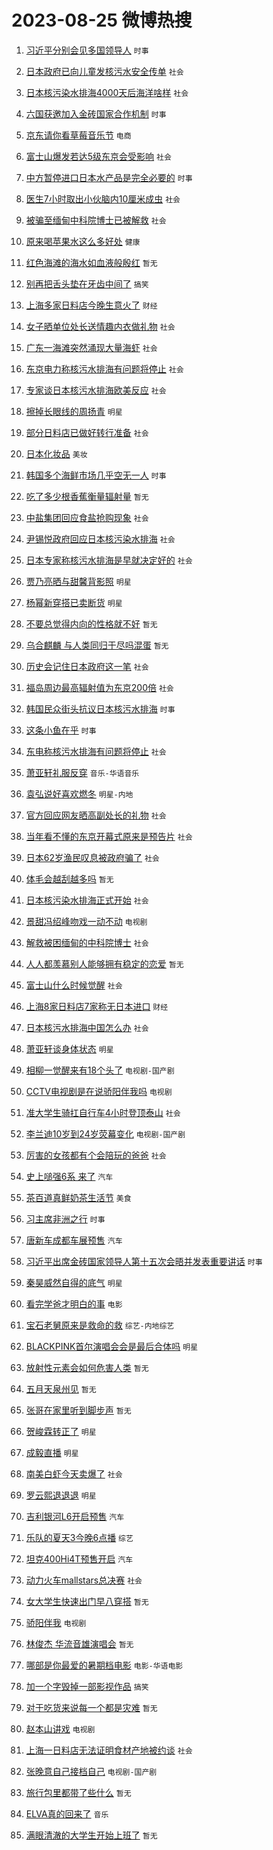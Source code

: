 # 2023-08-25 微博热搜 
1. [习近平分别会见多国领导人](https://m.weibo.cn/search?containerid=100103type%3D1%26t%3D10%26q%3D%23%E4%B9%A0%E8%BF%91%E5%B9%B3%E5%88%86%E5%88%AB%E4%BC%9A%E8%A7%81%E5%A4%9A%E5%9B%BD%E9%A2%86%E5%AF%BC%E4%BA%BA%23&stream_entry_id=51&isnewpage=1&extparam=seat%3D1%26c_type%3D51%26pos%3D0%26filter_type%3Drealtimehot%26cate%3D10103%26dgr%3D0%26stream_entry_id%3D51%26display_time%3D1692911919%26pre_seqid%3D1692911919612027374189&luicode=10000011&lfid=106003type%3D25%26t%3D3%26disable_hot%3D1%26filter_type%3Drealtimehot) `时事` 

2. [日本政府已向儿童发核污水安全传单](https://m.weibo.cn/search?containerid=100103type%3D1%26t%3D10%26q%3D%23%E6%97%A5%E6%9C%AC%E6%94%BF%E5%BA%9C%E5%B7%B2%E5%90%91%E5%84%BF%E7%AB%A5%E5%8F%91%E6%A0%B8%E6%B1%A1%E6%B0%B4%E5%AE%89%E5%85%A8%E4%BC%A0%E5%8D%95%23&stream_entry_id=31&isnewpage=1&extparam=seat%3D1%26c_type%3D31%26pos%3D0%26filter_type%3Drealtimehot%26cate%3D5001%26band_rank%3D1%26stream_entry_id%3D31%26lcate%3D5001%26flag%3D16%26realpos%3D1%26q%3D%2523%25E6%2597%25A5%25E6%259C%25AC%25E6%2594%25BF%25E5%25BA%259C%25E5%25B7%25B2%25E5%2590%2591%25E5%2584%25BF%25E7%25AB%25A5%25E5%258F%2591%25E6%25A0%25B8%25E6%25B1%25A1%25E6%25B0%25B4%25E5%25AE%2589%25E5%2585%25A8%25E4%25BC%25A0%25E5%258D%2595%2523%26dgr%3D0%26display_time%3D1692911919%26pre_seqid%3D1692911919612027374189&luicode=10000011&lfid=106003type%3D25%26t%3D3%26disable_hot%3D1%26filter_type%3Drealtimehot) `社会` 

3. [日本核污染水排海4000天后海洋啥样](https://m.weibo.cn/search?containerid=100103type%3D1%26t%3D10%26q%3D%23%E6%97%A5%E6%9C%AC%E6%A0%B8%E6%B1%A1%E6%9F%93%E6%B0%B4%E6%8E%92%E6%B5%B74000%E5%A4%A9%E5%90%8E%E6%B5%B7%E6%B4%8B%E5%95%A5%E6%A0%B7%23&stream_entry_id=31&isnewpage=1&extparam=seat%3D1%26c_type%3D31%26pos%3D1%26filter_type%3Drealtimehot%26cate%3D5001%26band_rank%3D2%26stream_entry_id%3D31%26lcate%3D5001%26flag%3D16%26realpos%3D2%26q%3D%2523%25E6%2597%25A5%25E6%259C%25AC%25E6%25A0%25B8%25E6%25B1%25A1%25E6%259F%2593%25E6%25B0%25B4%25E6%258E%2592%25E6%25B5%25B74000%25E5%25A4%25A9%25E5%2590%258E%25E6%25B5%25B7%25E6%25B4%258B%25E5%2595%25A5%25E6%25A0%25B7%2523%26dgr%3D0%26display_time%3D1692911919%26pre_seqid%3D1692911919612027374189&luicode=10000011&lfid=106003type%3D25%26t%3D3%26disable_hot%3D1%26filter_type%3Drealtimehot) `社会` 

4. [六国获邀加入金砖国家合作机制](https://m.weibo.cn/search?containerid=100103type%3D1%26t%3D10%26q%3D%23%E5%85%AD%E5%9B%BD%E8%8E%B7%E9%82%80%E5%8A%A0%E5%85%A5%E9%87%91%E7%A0%96%E5%9B%BD%E5%AE%B6%E5%90%88%E4%BD%9C%E6%9C%BA%E5%88%B6%23&stream_entry_id=31&isnewpage=1&extparam=seat%3D1%26c_type%3D31%26pos%3D2%26filter_type%3Drealtimehot%26cate%3D5001%26band_rank%3D3%26stream_entry_id%3D31%26lcate%3D5001%26flag%3D0%26realpos%3D3%26q%3D%2523%25E5%2585%25AD%25E5%259B%25BD%25E8%258E%25B7%25E9%2582%2580%25E5%258A%25A0%25E5%2585%25A5%25E9%2587%2591%25E7%25A0%2596%25E5%259B%25BD%25E5%25AE%25B6%25E5%2590%2588%25E4%25BD%259C%25E6%259C%25BA%25E5%2588%25B6%2523%26dgr%3D0%26display_time%3D1692911919%26pre_seqid%3D1692911919612027374189&luicode=10000011&lfid=106003type%3D25%26t%3D3%26disable_hot%3D1%26filter_type%3Drealtimehot) `时事` 

5. [京东请你看草莓音乐节](https://m.weibo.cn/search?containerid=100103type%3D1%26t%3D10%26q%3D%23%E4%BA%AC%E4%B8%9C%E8%AF%B7%E4%BD%A0%E7%9C%8B%E8%8D%89%E8%8E%93%E9%9F%B3%E4%B9%90%E8%8A%82%23&stream_entry_id=31&isnewpage=1&extparam=seat%3D1%26adid%3D200498%26pos%3D3%26filter_type%3Drealtimehot%26cate%3D5001%26topic_ad%3D1%26band_rank%3D4%26stream_entry_id%3D31%26is_ad_pos%3D1%26lcate%3D5001%26c_type%3D31%26q%3D%2523%25E4%25BA%25AC%25E4%25B8%259C%25E8%25AF%25B7%25E4%25BD%25A0%25E7%259C%258B%25E8%258D%2589%25E8%258E%2593%25E9%259F%25B3%25E4%25B9%2590%25E8%258A%2582%2523%26dgr%3D0%26display_time%3D1692911919%26pre_seqid%3D1692911919612027374189&luicode=10000011&lfid=106003type%3D25%26t%3D3%26disable_hot%3D1%26filter_type%3Drealtimehot) `电商` 

6. [富士山爆发若达5级东京会受影响](https://m.weibo.cn/search?containerid=100103type%3D1%26t%3D10%26q%3D%23%E5%AF%8C%E5%A3%AB%E5%B1%B1%E7%88%86%E5%8F%91%E8%8B%A5%E8%BE%BE5%E7%BA%A7%E4%B8%9C%E4%BA%AC%E4%BC%9A%E5%8F%97%E5%BD%B1%E5%93%8D%23&stream_entry_id=31&isnewpage=1&extparam=seat%3D1%26c_type%3D31%26pos%3D4%26filter_type%3Drealtimehot%26cate%3D5001%26band_rank%3D4%26stream_entry_id%3D31%26lcate%3D5001%26flag%3D16%26realpos%3D4%26q%3D%2523%25E5%25AF%258C%25E5%25A3%25AB%25E5%25B1%25B1%25E7%2588%2586%25E5%258F%2591%25E8%258B%25A5%25E8%25BE%25BE5%25E7%25BA%25A7%25E4%25B8%259C%25E4%25BA%25AC%25E4%25BC%259A%25E5%258F%2597%25E5%25BD%25B1%25E5%2593%258D%2523%26dgr%3D0%26display_time%3D1692911919%26pre_seqid%3D1692911919612027374189&luicode=10000011&lfid=106003type%3D25%26t%3D3%26disable_hot%3D1%26filter_type%3Drealtimehot) `社会` 

7. [中方暂停进口日本水产品是完全必要的](https://m.weibo.cn/search?containerid=100103type%3D1%26t%3D10%26q%3D%23%E4%B8%AD%E6%96%B9%E6%9A%82%E5%81%9C%E8%BF%9B%E5%8F%A3%E6%97%A5%E6%9C%AC%E6%B0%B4%E4%BA%A7%E5%93%81%E6%98%AF%E5%AE%8C%E5%85%A8%E5%BF%85%E8%A6%81%E7%9A%84%23&stream_entry_id=31&isnewpage=1&extparam=seat%3D1%26c_type%3D31%26pos%3D5%26filter_type%3Drealtimehot%26cate%3D5001%26band_rank%3D5%26stream_entry_id%3D31%26lcate%3D5001%26flag%3D16%26realpos%3D5%26q%3D%2523%25E4%25B8%25AD%25E6%2596%25B9%25E6%259A%2582%25E5%2581%259C%25E8%25BF%259B%25E5%258F%25A3%25E6%2597%25A5%25E6%259C%25AC%25E6%25B0%25B4%25E4%25BA%25A7%25E5%2593%2581%25E6%2598%25AF%25E5%25AE%258C%25E5%2585%25A8%25E5%25BF%2585%25E8%25A6%2581%25E7%259A%2584%2523%26dgr%3D0%26display_time%3D1692911919%26pre_seqid%3D1692911919612027374189&luicode=10000011&lfid=106003type%3D25%26t%3D3%26disable_hot%3D1%26filter_type%3Drealtimehot) `时事` 

8. [医生7小时取出小伙脑内10厘米成虫](https://m.weibo.cn/search?containerid=100103type%3D1%26t%3D10%26q%3D%23%E5%8C%BB%E7%94%9F7%E5%B0%8F%E6%97%B6%E5%8F%96%E5%87%BA%E5%B0%8F%E4%BC%99%E8%84%91%E5%86%8510%E5%8E%98%E7%B1%B3%E6%88%90%E8%99%AB%23&stream_entry_id=31&isnewpage=1&extparam=seat%3D1%26c_type%3D31%26pos%3D6%26filter_type%3Drealtimehot%26cate%3D5001%26band_rank%3D6%26stream_entry_id%3D31%26lcate%3D5001%26flag%3D32768%26realpos%3D6%26q%3D%2523%25E5%258C%25BB%25E7%2594%259F7%25E5%25B0%258F%25E6%2597%25B6%25E5%258F%2596%25E5%2587%25BA%25E5%25B0%258F%25E4%25BC%2599%25E8%2584%2591%25E5%2586%258510%25E5%258E%2598%25E7%25B1%25B3%25E6%2588%2590%25E8%2599%25AB%2523%26dgr%3D0%26display_time%3D1692911919%26pre_seqid%3D1692911919612027374189&luicode=10000011&lfid=106003type%3D25%26t%3D3%26disable_hot%3D1%26filter_type%3Drealtimehot) `社会` 

9. [被骗至缅甸中科院博士已被解救](https://m.weibo.cn/search?containerid=100103type%3D1%26t%3D10%26q%3D%23%E8%A2%AB%E9%AA%97%E8%87%B3%E7%BC%85%E7%94%B8%E4%B8%AD%E7%A7%91%E9%99%A2%E5%8D%9A%E5%A3%AB%E5%B7%B2%E8%A2%AB%E8%A7%A3%E6%95%91%23&stream_entry_id=31&isnewpage=1&extparam=seat%3D1%26c_type%3D31%26pos%3D7%26filter_type%3Drealtimehot%26cate%3D5001%26band_rank%3D7%26stream_entry_id%3D31%26lcate%3D5001%26flag%3D0%26realpos%3D7%26q%3D%2523%25E8%25A2%25AB%25E9%25AA%2597%25E8%2587%25B3%25E7%25BC%2585%25E7%2594%25B8%25E4%25B8%25AD%25E7%25A7%2591%25E9%2599%25A2%25E5%258D%259A%25E5%25A3%25AB%25E5%25B7%25B2%25E8%25A2%25AB%25E8%25A7%25A3%25E6%2595%2591%2523%26dgr%3D0%26display_time%3D1692911919%26pre_seqid%3D1692911919612027374189&luicode=10000011&lfid=106003type%3D25%26t%3D3%26disable_hot%3D1%26filter_type%3Drealtimehot) `社会` 

10. [原来喝苹果水这么多好处](https://m.weibo.cn/search?containerid=100103type%3D1%26t%3D10%26q%3D%23%E5%8E%9F%E6%9D%A5%E5%96%9D%E8%8B%B9%E6%9E%9C%E6%B0%B4%E8%BF%99%E4%B9%88%E5%A4%9A%E5%A5%BD%E5%A4%84%23&stream_entry_id=31&isnewpage=1&extparam=seat%3D1%26c_type%3D31%26pos%3D8%26filter_type%3Drealtimehot%26cate%3D5001%26band_rank%3D8%26stream_entry_id%3D31%26lcate%3D5001%26flag%3D0%26realpos%3D8%26q%3D%2523%25E5%258E%259F%25E6%259D%25A5%25E5%2596%259D%25E8%258B%25B9%25E6%259E%259C%25E6%25B0%25B4%25E8%25BF%2599%25E4%25B9%2588%25E5%25A4%259A%25E5%25A5%25BD%25E5%25A4%2584%2523%26dgr%3D0%26display_time%3D1692911919%26pre_seqid%3D1692911919612027374189&luicode=10000011&lfid=106003type%3D25%26t%3D3%26disable_hot%3D1%26filter_type%3Drealtimehot) `健康` 

11. [红色海滩的海水如血液般殷红](https://m.weibo.cn/search?containerid=100103type%3D1%26t%3D10%26q%3D%E7%BA%A2%E8%89%B2%E6%B5%B7%E6%BB%A9%E7%9A%84%E6%B5%B7%E6%B0%B4%E5%A6%82%E8%A1%80%E6%B6%B2%E8%88%AC%E6%AE%B7%E7%BA%A2&stream_entry_id=31&isnewpage=1&extparam=seat%3D1%26c_type%3D31%26pos%3D9%26filter_type%3Drealtimehot%26cate%3D5001%26band_rank%3D9%26stream_entry_id%3D31%26lcate%3D5001%26flag%3D0%26realpos%3D9%26q%3D%25E7%25BA%25A2%25E8%2589%25B2%25E6%25B5%25B7%25E6%25BB%25A9%25E7%259A%2584%25E6%25B5%25B7%25E6%25B0%25B4%25E5%25A6%2582%25E8%25A1%2580%25E6%25B6%25B2%25E8%2588%25AC%25E6%25AE%25B7%25E7%25BA%25A2%26dgr%3D0%26display_time%3D1692911919%26pre_seqid%3D1692911919612027374189&luicode=10000011&lfid=106003type%3D25%26t%3D3%26disable_hot%3D1%26filter_type%3Drealtimehot) `暂无` 

12. [别再把舌头垫在牙齿中间了](https://m.weibo.cn/search?containerid=100103type%3D1%26t%3D10%26q%3D%23%E5%88%AB%E5%86%8D%E6%8A%8A%E8%88%8C%E5%A4%B4%E5%9E%AB%E5%9C%A8%E7%89%99%E9%BD%BF%E4%B8%AD%E9%97%B4%E4%BA%86%23&stream_entry_id=31&isnewpage=1&extparam=seat%3D1%26c_type%3D31%26pos%3D10%26filter_type%3Drealtimehot%26cate%3D5001%26band_rank%3D10%26stream_entry_id%3D31%26lcate%3D5001%26flag%3D0%26realpos%3D10%26q%3D%2523%25E5%2588%25AB%25E5%2586%258D%25E6%258A%258A%25E8%2588%258C%25E5%25A4%25B4%25E5%259E%25AB%25E5%259C%25A8%25E7%2589%2599%25E9%25BD%25BF%25E4%25B8%25AD%25E9%2597%25B4%25E4%25BA%2586%2523%26dgr%3D0%26display_time%3D1692911919%26pre_seqid%3D1692911919612027374189&luicode=10000011&lfid=106003type%3D25%26t%3D3%26disable_hot%3D1%26filter_type%3Drealtimehot) `搞笑` 

13. [上海多家日料店今晚生意火了](https://m.weibo.cn/search?containerid=100103type%3D1%26t%3D10%26q%3D%23%E4%B8%8A%E6%B5%B7%E5%A4%9A%E5%AE%B6%E6%97%A5%E6%96%99%E5%BA%97%E4%BB%8A%E6%99%9A%E7%94%9F%E6%84%8F%E7%81%AB%E4%BA%86%23&stream_entry_id=31&isnewpage=1&extparam=seat%3D1%26c_type%3D31%26pos%3D11%26filter_type%3Drealtimehot%26cate%3D5001%26band_rank%3D11%26stream_entry_id%3D31%26lcate%3D5001%26flag%3D2%26realpos%3D11%26q%3D%2523%25E4%25B8%258A%25E6%25B5%25B7%25E5%25A4%259A%25E5%25AE%25B6%25E6%2597%25A5%25E6%2596%2599%25E5%25BA%2597%25E4%25BB%258A%25E6%2599%259A%25E7%2594%259F%25E6%2584%258F%25E7%2581%25AB%25E4%25BA%2586%2523%26dgr%3D0%26display_time%3D1692911919%26pre_seqid%3D1692911919612027374189&luicode=10000011&lfid=106003type%3D25%26t%3D3%26disable_hot%3D1%26filter_type%3Drealtimehot) `财经` 

14. [女子晒单位处长送情趣内衣做礼物](https://m.weibo.cn/search?containerid=100103type%3D1%26t%3D10%26q%3D%23%E5%A5%B3%E5%AD%90%E6%99%92%E5%8D%95%E4%BD%8D%E5%A4%84%E9%95%BF%E9%80%81%E6%83%85%E8%B6%A3%E5%86%85%E8%A1%A3%E5%81%9A%E7%A4%BC%E7%89%A9%23&stream_entry_id=31&isnewpage=1&extparam=seat%3D1%26c_type%3D31%26pos%3D12%26filter_type%3Drealtimehot%26cate%3D5001%26band_rank%3D12%26stream_entry_id%3D31%26lcate%3D5001%26flag%3D2%26realpos%3D12%26q%3D%2523%25E5%25A5%25B3%25E5%25AD%2590%25E6%2599%2592%25E5%258D%2595%25E4%25BD%258D%25E5%25A4%2584%25E9%2595%25BF%25E9%2580%2581%25E6%2583%2585%25E8%25B6%25A3%25E5%2586%2585%25E8%25A1%25A3%25E5%2581%259A%25E7%25A4%25BC%25E7%2589%25A9%2523%26dgr%3D0%26display_time%3D1692911919%26pre_seqid%3D1692911919612027374189&luicode=10000011&lfid=106003type%3D25%26t%3D3%26disable_hot%3D1%26filter_type%3Drealtimehot) `社会` 

15. [广东一海滩突然涌现大量海虾](https://m.weibo.cn/search?containerid=100103type%3D1%26t%3D10%26q%3D%23%E5%B9%BF%E4%B8%9C%E4%B8%80%E6%B5%B7%E6%BB%A9%E7%AA%81%E7%84%B6%E6%B6%8C%E7%8E%B0%E5%A4%A7%E9%87%8F%E6%B5%B7%E8%99%BE%23&stream_entry_id=31&isnewpage=1&extparam=seat%3D1%26c_type%3D31%26pos%3D13%26filter_type%3Drealtimehot%26cate%3D5001%26band_rank%3D13%26stream_entry_id%3D31%26lcate%3D5001%26flag%3D2%26realpos%3D13%26q%3D%2523%25E5%25B9%25BF%25E4%25B8%259C%25E4%25B8%2580%25E6%25B5%25B7%25E6%25BB%25A9%25E7%25AA%2581%25E7%2584%25B6%25E6%25B6%258C%25E7%258E%25B0%25E5%25A4%25A7%25E9%2587%258F%25E6%25B5%25B7%25E8%2599%25BE%2523%26dgr%3D0%26display_time%3D1692911919%26pre_seqid%3D1692911919612027374189&luicode=10000011&lfid=106003type%3D25%26t%3D3%26disable_hot%3D1%26filter_type%3Drealtimehot) `社会` 

16. [东京电力称核污水排海有问题将停止](https://m.weibo.cn/search?containerid=100103type%3D1%26t%3D10%26q%3D%23%E4%B8%9C%E4%BA%AC%E7%94%B5%E5%8A%9B%E7%A7%B0%E6%A0%B8%E6%B1%A1%E6%B0%B4%E6%8E%92%E6%B5%B7%E6%9C%89%E9%97%AE%E9%A2%98%E5%B0%86%E5%81%9C%E6%AD%A2%23&stream_entry_id=31&isnewpage=1&extparam=seat%3D1%26c_type%3D31%26pos%3D14%26filter_type%3Drealtimehot%26cate%3D5001%26band_rank%3D14%26stream_entry_id%3D31%26lcate%3D5001%26flag%3D2%26realpos%3D14%26q%3D%2523%25E4%25B8%259C%25E4%25BA%25AC%25E7%2594%25B5%25E5%258A%259B%25E7%25A7%25B0%25E6%25A0%25B8%25E6%25B1%25A1%25E6%25B0%25B4%25E6%258E%2592%25E6%25B5%25B7%25E6%259C%2589%25E9%2597%25AE%25E9%25A2%2598%25E5%25B0%2586%25E5%2581%259C%25E6%25AD%25A2%2523%26dgr%3D0%26display_time%3D1692911919%26pre_seqid%3D1692911919612027374189&luicode=10000011&lfid=106003type%3D25%26t%3D3%26disable_hot%3D1%26filter_type%3Drealtimehot) `社会` 

17. [专家谈日本核污水排海欧美反应](https://m.weibo.cn/search?containerid=100103type%3D1%26t%3D10%26q%3D%23%E4%B8%93%E5%AE%B6%E8%B0%88%E6%97%A5%E6%9C%AC%E6%A0%B8%E6%B1%A1%E6%B0%B4%E6%8E%92%E6%B5%B7%E6%AC%A7%E7%BE%8E%E5%8F%8D%E5%BA%94%23&stream_entry_id=31&isnewpage=1&extparam=seat%3D1%26c_type%3D31%26pos%3D15%26filter_type%3Drealtimehot%26cate%3D5001%26band_rank%3D15%26stream_entry_id%3D31%26lcate%3D5001%26flag%3D2%26realpos%3D15%26q%3D%2523%25E4%25B8%2593%25E5%25AE%25B6%25E8%25B0%2588%25E6%2597%25A5%25E6%259C%25AC%25E6%25A0%25B8%25E6%25B1%25A1%25E6%25B0%25B4%25E6%258E%2592%25E6%25B5%25B7%25E6%25AC%25A7%25E7%25BE%258E%25E5%258F%258D%25E5%25BA%2594%2523%26dgr%3D0%26display_time%3D1692911919%26pre_seqid%3D1692911919612027374189&luicode=10000011&lfid=106003type%3D25%26t%3D3%26disable_hot%3D1%26filter_type%3Drealtimehot) `社会` 

18. [擦掉长眼线的周扬青](https://m.weibo.cn/search?containerid=100103type%3D1%26t%3D10%26q%3D%23%E6%93%A6%E6%8E%89%E9%95%BF%E7%9C%BC%E7%BA%BF%E7%9A%84%E5%91%A8%E6%89%AC%E9%9D%92%23&stream_entry_id=31&isnewpage=1&extparam=seat%3D1%26c_type%3D31%26pos%3D16%26filter_type%3Drealtimehot%26cate%3D5001%26band_rank%3D16%26stream_entry_id%3D31%26lcate%3D5001%26flag%3D2%26realpos%3D16%26q%3D%2523%25E6%2593%25A6%25E6%258E%2589%25E9%2595%25BF%25E7%259C%25BC%25E7%25BA%25BF%25E7%259A%2584%25E5%2591%25A8%25E6%2589%25AC%25E9%259D%2592%2523%26dgr%3D0%26display_time%3D1692911919%26pre_seqid%3D1692911919612027374189&luicode=10000011&lfid=106003type%3D25%26t%3D3%26disable_hot%3D1%26filter_type%3Drealtimehot) `明星` 

19. [部分日料店已做好转行准备](https://m.weibo.cn/search?containerid=100103type%3D1%26t%3D10%26q%3D%23%E9%83%A8%E5%88%86%E6%97%A5%E6%96%99%E5%BA%97%E5%B7%B2%E5%81%9A%E5%A5%BD%E8%BD%AC%E8%A1%8C%E5%87%86%E5%A4%87%23&stream_entry_id=31&isnewpage=1&extparam=seat%3D1%26c_type%3D31%26pos%3D17%26filter_type%3Drealtimehot%26cate%3D5001%26band_rank%3D17%26stream_entry_id%3D31%26lcate%3D5001%26flag%3D0%26realpos%3D17%26q%3D%2523%25E9%2583%25A8%25E5%2588%2586%25E6%2597%25A5%25E6%2596%2599%25E5%25BA%2597%25E5%25B7%25B2%25E5%2581%259A%25E5%25A5%25BD%25E8%25BD%25AC%25E8%25A1%258C%25E5%2587%2586%25E5%25A4%2587%2523%26dgr%3D0%26display_time%3D1692911919%26pre_seqid%3D1692911919612027374189&luicode=10000011&lfid=106003type%3D25%26t%3D3%26disable_hot%3D1%26filter_type%3Drealtimehot) `社会` 

20. [日本化妆品](https://m.weibo.cn/search?containerid=100103type%3D1%26t%3D10%26q%3D%E6%97%A5%E6%9C%AC%E5%8C%96%E5%A6%86%E5%93%81&stream_entry_id=31&isnewpage=1&extparam=seat%3D1%26c_type%3D31%26pos%3D18%26filter_type%3Drealtimehot%26cate%3D5001%26band_rank%3D18%26stream_entry_id%3D31%26lcate%3D5001%26flag%3D0%26realpos%3D18%26q%3D%25E6%2597%25A5%25E6%259C%25AC%25E5%258C%2596%25E5%25A6%2586%25E5%2593%2581%26dgr%3D0%26display_time%3D1692911919%26pre_seqid%3D1692911919612027374189&luicode=10000011&lfid=106003type%3D25%26t%3D3%26disable_hot%3D1%26filter_type%3Drealtimehot) `美妆` 

21. [韩国多个海鲜市场几乎空无一人](https://m.weibo.cn/search?containerid=100103type%3D1%26t%3D10%26q%3D%23%E9%9F%A9%E5%9B%BD%E5%A4%9A%E4%B8%AA%E6%B5%B7%E9%B2%9C%E5%B8%82%E5%9C%BA%E5%87%A0%E4%B9%8E%E7%A9%BA%E6%97%A0%E4%B8%80%E4%BA%BA%23&stream_entry_id=31&isnewpage=1&extparam=seat%3D1%26c_type%3D31%26pos%3D19%26filter_type%3Drealtimehot%26cate%3D5001%26band_rank%3D19%26stream_entry_id%3D31%26lcate%3D5001%26flag%3D0%26realpos%3D19%26q%3D%2523%25E9%259F%25A9%25E5%259B%25BD%25E5%25A4%259A%25E4%25B8%25AA%25E6%25B5%25B7%25E9%25B2%259C%25E5%25B8%2582%25E5%259C%25BA%25E5%2587%25A0%25E4%25B9%258E%25E7%25A9%25BA%25E6%2597%25A0%25E4%25B8%2580%25E4%25BA%25BA%2523%26dgr%3D0%26display_time%3D1692911919%26pre_seqid%3D1692911919612027374189&luicode=10000011&lfid=106003type%3D25%26t%3D3%26disable_hot%3D1%26filter_type%3Drealtimehot) `时事` 

22. [吃了多少根香蕉衡量辐射量](https://m.weibo.cn/search?containerid=100103type%3D1%26t%3D10%26q%3D%E5%90%83%E4%BA%86%E5%A4%9A%E5%B0%91%E6%A0%B9%E9%A6%99%E8%95%89%E8%A1%A1%E9%87%8F%E8%BE%90%E5%B0%84%E9%87%8F&stream_entry_id=31&isnewpage=1&extparam=seat%3D1%26c_type%3D31%26pos%3D20%26filter_type%3Drealtimehot%26cate%3D5001%26band_rank%3D20%26stream_entry_id%3D31%26lcate%3D5001%26flag%3D0%26realpos%3D20%26q%3D%25E5%2590%2583%25E4%25BA%2586%25E5%25A4%259A%25E5%25B0%2591%25E6%25A0%25B9%25E9%25A6%2599%25E8%2595%2589%25E8%25A1%25A1%25E9%2587%258F%25E8%25BE%2590%25E5%25B0%2584%25E9%2587%258F%26dgr%3D0%26display_time%3D1692911919%26pre_seqid%3D1692911919612027374189&luicode=10000011&lfid=106003type%3D25%26t%3D3%26disable_hot%3D1%26filter_type%3Drealtimehot) `暂无` 

23. [中盐集团回应食盐抢购现象](https://m.weibo.cn/search?containerid=100103type%3D1%26t%3D10%26q%3D%23%E4%B8%AD%E7%9B%90%E9%9B%86%E5%9B%A2%E5%9B%9E%E5%BA%94%E9%A3%9F%E7%9B%90%E6%8A%A2%E8%B4%AD%E7%8E%B0%E8%B1%A1%23&stream_entry_id=31&isnewpage=1&extparam=seat%3D1%26c_type%3D31%26pos%3D21%26filter_type%3Drealtimehot%26cate%3D5001%26band_rank%3D21%26stream_entry_id%3D31%26lcate%3D5001%26flag%3D0%26realpos%3D21%26q%3D%2523%25E4%25B8%25AD%25E7%259B%2590%25E9%259B%2586%25E5%259B%25A2%25E5%259B%259E%25E5%25BA%2594%25E9%25A3%259F%25E7%259B%2590%25E6%258A%25A2%25E8%25B4%25AD%25E7%258E%25B0%25E8%25B1%25A1%2523%26dgr%3D0%26display_time%3D1692911919%26pre_seqid%3D1692911919612027374189&luicode=10000011&lfid=106003type%3D25%26t%3D3%26disable_hot%3D1%26filter_type%3Drealtimehot) `社会` 

24. [尹锡悦政府回应日本核污染水排海](https://m.weibo.cn/search?containerid=100103type%3D1%26t%3D10%26q%3D%23%E5%B0%B9%E9%94%A1%E6%82%A6%E6%94%BF%E5%BA%9C%E5%9B%9E%E5%BA%94%E6%97%A5%E6%9C%AC%E6%A0%B8%E6%B1%A1%E6%9F%93%E6%B0%B4%E6%8E%92%E6%B5%B7%23&stream_entry_id=31&isnewpage=1&extparam=seat%3D1%26c_type%3D31%26pos%3D22%26filter_type%3Drealtimehot%26cate%3D5001%26band_rank%3D22%26stream_entry_id%3D31%26lcate%3D5001%26flag%3D0%26realpos%3D22%26q%3D%2523%25E5%25B0%25B9%25E9%2594%25A1%25E6%2582%25A6%25E6%2594%25BF%25E5%25BA%259C%25E5%259B%259E%25E5%25BA%2594%25E6%2597%25A5%25E6%259C%25AC%25E6%25A0%25B8%25E6%25B1%25A1%25E6%259F%2593%25E6%25B0%25B4%25E6%258E%2592%25E6%25B5%25B7%2523%26dgr%3D0%26display_time%3D1692911919%26pre_seqid%3D1692911919612027374189&luicode=10000011&lfid=106003type%3D25%26t%3D3%26disable_hot%3D1%26filter_type%3Drealtimehot) `社会` 

25. [日本专家称核污水排海是早就决定好的](https://m.weibo.cn/search?containerid=100103type%3D1%26t%3D10%26q%3D%23%E6%97%A5%E6%9C%AC%E4%B8%93%E5%AE%B6%E7%A7%B0%E6%A0%B8%E6%B1%A1%E6%B0%B4%E6%8E%92%E6%B5%B7%E6%98%AF%E6%97%A9%E5%B0%B1%E5%86%B3%E5%AE%9A%E5%A5%BD%E7%9A%84%23&stream_entry_id=31&isnewpage=1&extparam=seat%3D1%26c_type%3D31%26pos%3D23%26filter_type%3Drealtimehot%26cate%3D5001%26band_rank%3D23%26stream_entry_id%3D31%26lcate%3D5001%26flag%3D0%26realpos%3D23%26q%3D%2523%25E6%2597%25A5%25E6%259C%25AC%25E4%25B8%2593%25E5%25AE%25B6%25E7%25A7%25B0%25E6%25A0%25B8%25E6%25B1%25A1%25E6%25B0%25B4%25E6%258E%2592%25E6%25B5%25B7%25E6%2598%25AF%25E6%2597%25A9%25E5%25B0%25B1%25E5%2586%25B3%25E5%25AE%259A%25E5%25A5%25BD%25E7%259A%2584%2523%26dgr%3D0%26display_time%3D1692911919%26pre_seqid%3D1692911919612027374189&luicode=10000011&lfid=106003type%3D25%26t%3D3%26disable_hot%3D1%26filter_type%3Drealtimehot) `社会` 

26. [贾乃亮晒与甜馨背影照](https://m.weibo.cn/search?containerid=100103type%3D1%26t%3D10%26q%3D%23%E8%B4%BE%E4%B9%83%E4%BA%AE%E6%99%92%E4%B8%8E%E7%94%9C%E9%A6%A8%E8%83%8C%E5%BD%B1%E7%85%A7%23&stream_entry_id=31&isnewpage=1&extparam=seat%3D1%26c_type%3D31%26pos%3D24%26filter_type%3Drealtimehot%26cate%3D5001%26band_rank%3D24%26stream_entry_id%3D31%26lcate%3D5001%26flag%3D0%26realpos%3D24%26q%3D%2523%25E8%25B4%25BE%25E4%25B9%2583%25E4%25BA%25AE%25E6%2599%2592%25E4%25B8%258E%25E7%2594%259C%25E9%25A6%25A8%25E8%2583%258C%25E5%25BD%25B1%25E7%2585%25A7%2523%26dgr%3D0%26display_time%3D1692911919%26pre_seqid%3D1692911919612027374189&luicode=10000011&lfid=106003type%3D25%26t%3D3%26disable_hot%3D1%26filter_type%3Drealtimehot) `明星` 

27. [杨幂新穿搭已卖断货](https://m.weibo.cn/search?containerid=100103type%3D1%26t%3D10%26q%3D%23%E6%9D%A8%E5%B9%82%E6%96%B0%E7%A9%BF%E6%90%AD%E5%B7%B2%E5%8D%96%E6%96%AD%E8%B4%A7%23&stream_entry_id=31&isnewpage=1&extparam=seat%3D1%26c_type%3D31%26pos%3D25%26filter_type%3Drealtimehot%26cate%3D5001%26band_rank%3D25%26stream_entry_id%3D31%26lcate%3D5001%26flag%3D0%26realpos%3D25%26q%3D%2523%25E6%259D%25A8%25E5%25B9%2582%25E6%2596%25B0%25E7%25A9%25BF%25E6%2590%25AD%25E5%25B7%25B2%25E5%258D%2596%25E6%2596%25AD%25E8%25B4%25A7%2523%26dgr%3D0%26display_time%3D1692911919%26pre_seqid%3D1692911919612027374189&luicode=10000011&lfid=106003type%3D25%26t%3D3%26disable_hot%3D1%26filter_type%3Drealtimehot) `明星` 

28. [不要总觉得内向的性格就不好](https://m.weibo.cn/search?containerid=100103type%3D1%26t%3D10%26q%3D%E4%B8%8D%E8%A6%81%E6%80%BB%E8%A7%89%E5%BE%97%E5%86%85%E5%90%91%E7%9A%84%E6%80%A7%E6%A0%BC%E5%B0%B1%E4%B8%8D%E5%A5%BD&stream_entry_id=31&isnewpage=1&extparam=seat%3D1%26c_type%3D31%26pos%3D26%26filter_type%3Drealtimehot%26cate%3D5001%26band_rank%3D26%26stream_entry_id%3D31%26lcate%3D5001%26flag%3D0%26realpos%3D26%26q%3D%25E4%25B8%258D%25E8%25A6%2581%25E6%2580%25BB%25E8%25A7%2589%25E5%25BE%2597%25E5%2586%2585%25E5%2590%2591%25E7%259A%2584%25E6%2580%25A7%25E6%25A0%25BC%25E5%25B0%25B1%25E4%25B8%258D%25E5%25A5%25BD%26dgr%3D0%26display_time%3D1692911919%26pre_seqid%3D1692911919612027374189&luicode=10000011&lfid=106003type%3D25%26t%3D3%26disable_hot%3D1%26filter_type%3Drealtimehot) `暂无` 

29. [乌合麒麟 与人类同归于尽吗混蛋](https://m.weibo.cn/search?containerid=100103type%3D1%26t%3D10%26q%3D%E4%B9%8C%E5%90%88%E9%BA%92%E9%BA%9F+%E4%B8%8E%E4%BA%BA%E7%B1%BB%E5%90%8C%E5%BD%92%E4%BA%8E%E5%B0%BD%E5%90%97%E6%B7%B7%E8%9B%8B&stream_entry_id=31&isnewpage=1&extparam=seat%3D1%26c_type%3D31%26pos%3D27%26filter_type%3Drealtimehot%26cate%3D5001%26band_rank%3D27%26stream_entry_id%3D31%26lcate%3D5001%26flag%3D0%26realpos%3D27%26q%3D%25E4%25B9%258C%25E5%2590%2588%25E9%25BA%2592%25E9%25BA%259F%2520%25E4%25B8%258E%25E4%25BA%25BA%25E7%25B1%25BB%25E5%2590%258C%25E5%25BD%2592%25E4%25BA%258E%25E5%25B0%25BD%25E5%2590%2597%25E6%25B7%25B7%25E8%259B%258B%26dgr%3D0%26display_time%3D1692911919%26pre_seqid%3D1692911919612027374189&luicode=10000011&lfid=106003type%3D25%26t%3D3%26disable_hot%3D1%26filter_type%3Drealtimehot) `暂无` 

30. [历史会记住日本政府这一笔](https://m.weibo.cn/search?containerid=100103type%3D1%26t%3D10%26q%3D%23%E5%8E%86%E5%8F%B2%E4%BC%9A%E8%AE%B0%E4%BD%8F%E6%97%A5%E6%9C%AC%E6%94%BF%E5%BA%9C%E8%BF%99%E4%B8%80%E7%AC%94%23&stream_entry_id=31&isnewpage=1&extparam=seat%3D1%26c_type%3D31%26pos%3D28%26filter_type%3Drealtimehot%26cate%3D5001%26band_rank%3D28%26stream_entry_id%3D31%26lcate%3D5001%26flag%3D0%26realpos%3D28%26q%3D%2523%25E5%258E%2586%25E5%258F%25B2%25E4%25BC%259A%25E8%25AE%25B0%25E4%25BD%258F%25E6%2597%25A5%25E6%259C%25AC%25E6%2594%25BF%25E5%25BA%259C%25E8%25BF%2599%25E4%25B8%2580%25E7%25AC%2594%2523%26dgr%3D0%26display_time%3D1692911919%26pre_seqid%3D1692911919612027374189&luicode=10000011&lfid=106003type%3D25%26t%3D3%26disable_hot%3D1%26filter_type%3Drealtimehot) `社会` 

31. [福岛周边最高辐射值为东京200倍](https://m.weibo.cn/search?containerid=100103type%3D1%26t%3D10%26q%3D%23%E7%A6%8F%E5%B2%9B%E5%91%A8%E8%BE%B9%E6%9C%80%E9%AB%98%E8%BE%90%E5%B0%84%E5%80%BC%E4%B8%BA%E4%B8%9C%E4%BA%AC200%E5%80%8D%23&stream_entry_id=31&isnewpage=1&extparam=seat%3D1%26c_type%3D31%26pos%3D29%26filter_type%3Drealtimehot%26cate%3D5001%26band_rank%3D29%26stream_entry_id%3D31%26lcate%3D5001%26flag%3D0%26realpos%3D29%26q%3D%2523%25E7%25A6%258F%25E5%25B2%259B%25E5%2591%25A8%25E8%25BE%25B9%25E6%259C%2580%25E9%25AB%2598%25E8%25BE%2590%25E5%25B0%2584%25E5%2580%25BC%25E4%25B8%25BA%25E4%25B8%259C%25E4%25BA%25AC200%25E5%2580%258D%2523%26dgr%3D0%26display_time%3D1692911919%26pre_seqid%3D1692911919612027374189&luicode=10000011&lfid=106003type%3D25%26t%3D3%26disable_hot%3D1%26filter_type%3Drealtimehot) `社会` 

32. [韩国民众街头抗议日本核污水排海](https://m.weibo.cn/search?containerid=100103type%3D1%26t%3D10%26q%3D%23%E9%9F%A9%E5%9B%BD%E6%B0%91%E4%BC%97%E8%A1%97%E5%A4%B4%E6%8A%97%E8%AE%AE%E6%97%A5%E6%9C%AC%E6%A0%B8%E6%B1%A1%E6%B0%B4%E6%8E%92%E6%B5%B7%23&stream_entry_id=31&isnewpage=1&extparam=seat%3D1%26c_type%3D31%26pos%3D30%26filter_type%3Drealtimehot%26cate%3D5001%26band_rank%3D30%26stream_entry_id%3D31%26lcate%3D5001%26flag%3D0%26realpos%3D30%26q%3D%2523%25E9%259F%25A9%25E5%259B%25BD%25E6%25B0%2591%25E4%25BC%2597%25E8%25A1%2597%25E5%25A4%25B4%25E6%258A%2597%25E8%25AE%25AE%25E6%2597%25A5%25E6%259C%25AC%25E6%25A0%25B8%25E6%25B1%25A1%25E6%25B0%25B4%25E6%258E%2592%25E6%25B5%25B7%2523%26dgr%3D0%26display_time%3D1692911919%26pre_seqid%3D1692911919612027374189&luicode=10000011&lfid=106003type%3D25%26t%3D3%26disable_hot%3D1%26filter_type%3Drealtimehot) `时事` 

33. [这条小鱼在乎](https://m.weibo.cn/search?containerid=100103type%3D1%26t%3D10%26q%3D%E8%BF%99%E6%9D%A1%E5%B0%8F%E9%B1%BC%E5%9C%A8%E4%B9%8E&stream_entry_id=31&isnewpage=1&extparam=seat%3D1%26c_type%3D31%26pos%3D31%26filter_type%3Drealtimehot%26cate%3D5001%26band_rank%3D31%26stream_entry_id%3D31%26lcate%3D5001%26flag%3D0%26realpos%3D31%26q%3D%25E8%25BF%2599%25E6%259D%25A1%25E5%25B0%258F%25E9%25B1%25BC%25E5%259C%25A8%25E4%25B9%258E%26dgr%3D0%26display_time%3D1692911919%26pre_seqid%3D1692911919612027374189&luicode=10000011&lfid=106003type%3D25%26t%3D3%26disable_hot%3D1%26filter_type%3Drealtimehot) `时事` 

34. [东电称核污水排海有问题将停止](https://m.weibo.cn/search?containerid=100103type%3D1%26t%3D10%26q%3D%23%E4%B8%9C%E7%94%B5%E7%A7%B0%E6%A0%B8%E6%B1%A1%E6%B0%B4%E6%8E%92%E6%B5%B7%E6%9C%89%E9%97%AE%E9%A2%98%E5%B0%86%E5%81%9C%E6%AD%A2%23&stream_entry_id=31&isnewpage=1&extparam=seat%3D1%26c_type%3D31%26pos%3D32%26filter_type%3Drealtimehot%26cate%3D5001%26band_rank%3D32%26stream_entry_id%3D31%26lcate%3D5001%26flag%3D0%26realpos%3D32%26q%3D%2523%25E4%25B8%259C%25E7%2594%25B5%25E7%25A7%25B0%25E6%25A0%25B8%25E6%25B1%25A1%25E6%25B0%25B4%25E6%258E%2592%25E6%25B5%25B7%25E6%259C%2589%25E9%2597%25AE%25E9%25A2%2598%25E5%25B0%2586%25E5%2581%259C%25E6%25AD%25A2%2523%26dgr%3D0%26display_time%3D1692911919%26pre_seqid%3D1692911919612027374189&luicode=10000011&lfid=106003type%3D25%26t%3D3%26disable_hot%3D1%26filter_type%3Drealtimehot) `社会` 

35. [萧亚轩礼服反穿](https://m.weibo.cn/search?containerid=100103type%3D1%26t%3D10%26q%3D%23%E8%90%A7%E4%BA%9A%E8%BD%A9%E7%A4%BC%E6%9C%8D%E5%8F%8D%E7%A9%BF%23&stream_entry_id=31&isnewpage=1&extparam=seat%3D1%26c_type%3D31%26pos%3D33%26filter_type%3Drealtimehot%26cate%3D5001%26band_rank%3D33%26stream_entry_id%3D31%26lcate%3D5001%26flag%3D0%26realpos%3D33%26q%3D%2523%25E8%2590%25A7%25E4%25BA%259A%25E8%25BD%25A9%25E7%25A4%25BC%25E6%259C%258D%25E5%258F%258D%25E7%25A9%25BF%2523%26dgr%3D0%26display_time%3D1692911919%26pre_seqid%3D1692911919612027374189&luicode=10000011&lfid=106003type%3D25%26t%3D3%26disable_hot%3D1%26filter_type%3Drealtimehot) `音乐-华语音乐` 

36. [袁弘说好喜欢燃冬](https://m.weibo.cn/search?containerid=100103type%3D1%26t%3D10%26q%3D%23%E8%A2%81%E5%BC%98%E8%AF%B4%E5%A5%BD%E5%96%9C%E6%AC%A2%E7%87%83%E5%86%AC%23&stream_entry_id=31&isnewpage=1&extparam=seat%3D1%26c_type%3D31%26pos%3D34%26filter_type%3Drealtimehot%26cate%3D5001%26band_rank%3D34%26stream_entry_id%3D31%26lcate%3D5001%26flag%3D1%26realpos%3D34%26q%3D%2523%25E8%25A2%2581%25E5%25BC%2598%25E8%25AF%25B4%25E5%25A5%25BD%25E5%2596%259C%25E6%25AC%25A2%25E7%2587%2583%25E5%2586%25AC%2523%26dgr%3D0%26display_time%3D1692911919%26pre_seqid%3D1692911919612027374189&luicode=10000011&lfid=106003type%3D25%26t%3D3%26disable_hot%3D1%26filter_type%3Drealtimehot) `明星-内地` 

37. [官方回应网友晒高副处长的礼物](https://m.weibo.cn/search?containerid=100103type%3D1%26t%3D10%26q%3D%23%E5%AE%98%E6%96%B9%E5%9B%9E%E5%BA%94%E7%BD%91%E5%8F%8B%E6%99%92%E9%AB%98%E5%89%AF%E5%A4%84%E9%95%BF%E7%9A%84%E7%A4%BC%E7%89%A9%23&stream_entry_id=31&isnewpage=1&extparam=seat%3D1%26c_type%3D31%26pos%3D35%26filter_type%3Drealtimehot%26cate%3D5001%26band_rank%3D35%26stream_entry_id%3D31%26lcate%3D5001%26flag%3D0%26realpos%3D35%26q%3D%2523%25E5%25AE%2598%25E6%2596%25B9%25E5%259B%259E%25E5%25BA%2594%25E7%25BD%2591%25E5%258F%258B%25E6%2599%2592%25E9%25AB%2598%25E5%2589%25AF%25E5%25A4%2584%25E9%2595%25BF%25E7%259A%2584%25E7%25A4%25BC%25E7%2589%25A9%2523%26dgr%3D0%26display_time%3D1692911919%26pre_seqid%3D1692911919612027374189&luicode=10000011&lfid=106003type%3D25%26t%3D3%26disable_hot%3D1%26filter_type%3Drealtimehot) `社会` 

38. [当年看不懂的东京开幕式原来是预告片](https://m.weibo.cn/search?containerid=100103type%3D1%26t%3D10%26q%3D%23%E5%BD%93%E5%B9%B4%E7%9C%8B%E4%B8%8D%E6%87%82%E7%9A%84%E4%B8%9C%E4%BA%AC%E5%BC%80%E5%B9%95%E5%BC%8F%E5%8E%9F%E6%9D%A5%E6%98%AF%E9%A2%84%E5%91%8A%E7%89%87%23&stream_entry_id=31&isnewpage=1&extparam=seat%3D1%26c_type%3D31%26pos%3D36%26filter_type%3Drealtimehot%26cate%3D5001%26band_rank%3D36%26stream_entry_id%3D31%26lcate%3D5001%26flag%3D0%26realpos%3D36%26q%3D%2523%25E5%25BD%2593%25E5%25B9%25B4%25E7%259C%258B%25E4%25B8%258D%25E6%2587%2582%25E7%259A%2584%25E4%25B8%259C%25E4%25BA%25AC%25E5%25BC%2580%25E5%25B9%2595%25E5%25BC%258F%25E5%258E%259F%25E6%259D%25A5%25E6%2598%25AF%25E9%25A2%2584%25E5%2591%258A%25E7%2589%2587%2523%26dgr%3D0%26display_time%3D1692911919%26pre_seqid%3D1692911919612027374189&luicode=10000011&lfid=106003type%3D25%26t%3D3%26disable_hot%3D1%26filter_type%3Drealtimehot) `社会` 

39. [日本62岁渔民叹息被政府骗了](https://m.weibo.cn/search?containerid=100103type%3D1%26t%3D10%26q%3D%23%E6%97%A5%E6%9C%AC62%E5%B2%81%E6%B8%94%E6%B0%91%E5%8F%B9%E6%81%AF%E8%A2%AB%E6%94%BF%E5%BA%9C%E9%AA%97%E4%BA%86%23&stream_entry_id=31&isnewpage=1&extparam=seat%3D1%26c_type%3D31%26pos%3D37%26filter_type%3Drealtimehot%26cate%3D5001%26band_rank%3D37%26stream_entry_id%3D31%26lcate%3D5001%26flag%3D0%26realpos%3D37%26q%3D%2523%25E6%2597%25A5%25E6%259C%25AC62%25E5%25B2%2581%25E6%25B8%2594%25E6%25B0%2591%25E5%258F%25B9%25E6%2581%25AF%25E8%25A2%25AB%25E6%2594%25BF%25E5%25BA%259C%25E9%25AA%2597%25E4%25BA%2586%2523%26dgr%3D0%26display_time%3D1692911919%26pre_seqid%3D1692911919612027374189&luicode=10000011&lfid=106003type%3D25%26t%3D3%26disable_hot%3D1%26filter_type%3Drealtimehot) `社会` 

40. [体毛会越刮越多吗](https://m.weibo.cn/search?containerid=100103type%3D1%26t%3D10%26q%3D%E4%BD%93%E6%AF%9B%E4%BC%9A%E8%B6%8A%E5%88%AE%E8%B6%8A%E5%A4%9A%E5%90%97&stream_entry_id=31&isnewpage=1&extparam=seat%3D1%26c_type%3D31%26pos%3D38%26filter_type%3Drealtimehot%26cate%3D5001%26band_rank%3D38%26stream_entry_id%3D31%26lcate%3D5001%26flag%3D0%26realpos%3D38%26q%3D%25E4%25BD%2593%25E6%25AF%259B%25E4%25BC%259A%25E8%25B6%258A%25E5%2588%25AE%25E8%25B6%258A%25E5%25A4%259A%25E5%2590%2597%26dgr%3D0%26display_time%3D1692911919%26pre_seqid%3D1692911919612027374189&luicode=10000011&lfid=106003type%3D25%26t%3D3%26disable_hot%3D1%26filter_type%3Drealtimehot) `暂无` 

41. [日本核污染水排海正式开始](https://m.weibo.cn/search?containerid=100103type%3D1%26t%3D10%26q%3D%23%E6%97%A5%E6%9C%AC%E6%A0%B8%E6%B1%A1%E6%9F%93%E6%B0%B4%E6%8E%92%E6%B5%B7%E6%AD%A3%E5%BC%8F%E5%BC%80%E5%A7%8B%23&stream_entry_id=31&isnewpage=1&extparam=seat%3D1%26c_type%3D31%26pos%3D39%26filter_type%3Drealtimehot%26cate%3D5001%26band_rank%3D39%26stream_entry_id%3D31%26lcate%3D5001%26flag%3D0%26realpos%3D39%26q%3D%2523%25E6%2597%25A5%25E6%259C%25AC%25E6%25A0%25B8%25E6%25B1%25A1%25E6%259F%2593%25E6%25B0%25B4%25E6%258E%2592%25E6%25B5%25B7%25E6%25AD%25A3%25E5%25BC%258F%25E5%25BC%2580%25E5%25A7%258B%2523%26dgr%3D0%26display_time%3D1692911919%26pre_seqid%3D1692911919612027374189&luicode=10000011&lfid=106003type%3D25%26t%3D3%26disable_hot%3D1%26filter_type%3Drealtimehot) `社会` 

42. [景甜冯绍峰吻戏一动不动](https://m.weibo.cn/search?containerid=100103type%3D1%26t%3D10%26q%3D%23%E6%99%AF%E7%94%9C%E5%86%AF%E7%BB%8D%E5%B3%B0%E5%90%BB%E6%88%8F%E4%B8%80%E5%8A%A8%E4%B8%8D%E5%8A%A8%23&stream_entry_id=31&isnewpage=1&extparam=seat%3D1%26c_type%3D31%26pos%3D40%26filter_type%3Drealtimehot%26cate%3D5001%26band_rank%3D40%26stream_entry_id%3D31%26lcate%3D5001%26flag%3D0%26realpos%3D40%26q%3D%2523%25E6%2599%25AF%25E7%2594%259C%25E5%2586%25AF%25E7%25BB%258D%25E5%25B3%25B0%25E5%2590%25BB%25E6%2588%258F%25E4%25B8%2580%25E5%258A%25A8%25E4%25B8%258D%25E5%258A%25A8%2523%26dgr%3D0%26display_time%3D1692911919%26pre_seqid%3D1692911919612027374189&luicode=10000011&lfid=106003type%3D25%26t%3D3%26disable_hot%3D1%26filter_type%3Drealtimehot) `电视剧` 

43. [解救被困缅甸的中科院博士](https://m.weibo.cn/search?containerid=100103type%3D1%26t%3D10%26q%3D%E8%A7%A3%E6%95%91%E8%A2%AB%E5%9B%B0%E7%BC%85%E7%94%B8%E7%9A%84%E4%B8%AD%E7%A7%91%E9%99%A2%E5%8D%9A%E5%A3%AB&stream_entry_id=31&isnewpage=1&extparam=seat%3D1%26c_type%3D31%26pos%3D41%26filter_type%3Drealtimehot%26cate%3D5001%26band_rank%3D41%26stream_entry_id%3D31%26lcate%3D5001%26flag%3D0%26realpos%3D41%26q%3D%25E8%25A7%25A3%25E6%2595%2591%25E8%25A2%25AB%25E5%259B%25B0%25E7%25BC%2585%25E7%2594%25B8%25E7%259A%2584%25E4%25B8%25AD%25E7%25A7%2591%25E9%2599%25A2%25E5%258D%259A%25E5%25A3%25AB%26dgr%3D0%26display_time%3D1692911919%26pre_seqid%3D1692911919612027374189&luicode=10000011&lfid=106003type%3D25%26t%3D3%26disable_hot%3D1%26filter_type%3Drealtimehot) `社会` 

44. [人人都羡慕别人能够拥有稳定的恋爱](https://m.weibo.cn/search?containerid=100103type%3D1%26t%3D10%26q%3D%E4%BA%BA%E4%BA%BA%E9%83%BD%E7%BE%A1%E6%85%95%E5%88%AB%E4%BA%BA%E8%83%BD%E5%A4%9F%E6%8B%A5%E6%9C%89%E7%A8%B3%E5%AE%9A%E7%9A%84%E6%81%8B%E7%88%B1&stream_entry_id=31&isnewpage=1&extparam=seat%3D1%26c_type%3D31%26pos%3D42%26filter_type%3Drealtimehot%26cate%3D5001%26band_rank%3D42%26stream_entry_id%3D31%26lcate%3D5001%26flag%3D0%26realpos%3D42%26q%3D%25E4%25BA%25BA%25E4%25BA%25BA%25E9%2583%25BD%25E7%25BE%25A1%25E6%2585%2595%25E5%2588%25AB%25E4%25BA%25BA%25E8%2583%25BD%25E5%25A4%259F%25E6%258B%25A5%25E6%259C%2589%25E7%25A8%25B3%25E5%25AE%259A%25E7%259A%2584%25E6%2581%258B%25E7%2588%25B1%26dgr%3D0%26display_time%3D1692911919%26pre_seqid%3D1692911919612027374189&luicode=10000011&lfid=106003type%3D25%26t%3D3%26disable_hot%3D1%26filter_type%3Drealtimehot) `暂无` 

45. [富士山什么时候觉醒](https://m.weibo.cn/search?containerid=100103type%3D1%26t%3D10%26q%3D%23%E5%AF%8C%E5%A3%AB%E5%B1%B1%E4%BB%80%E4%B9%88%E6%97%B6%E5%80%99%E8%A7%89%E9%86%92%23&stream_entry_id=31&isnewpage=1&extparam=seat%3D1%26c_type%3D31%26pos%3D43%26filter_type%3Drealtimehot%26cate%3D5001%26band_rank%3D43%26stream_entry_id%3D31%26lcate%3D5001%26flag%3D0%26realpos%3D43%26q%3D%2523%25E5%25AF%258C%25E5%25A3%25AB%25E5%25B1%25B1%25E4%25BB%2580%25E4%25B9%2588%25E6%2597%25B6%25E5%2580%2599%25E8%25A7%2589%25E9%2586%2592%2523%26dgr%3D0%26display_time%3D1692911919%26pre_seqid%3D1692911919612027374189&luicode=10000011&lfid=106003type%3D25%26t%3D3%26disable_hot%3D1%26filter_type%3Drealtimehot) `社会` 

46. [上海8家日料店7家称无日本进口](https://m.weibo.cn/search?containerid=100103type%3D1%26t%3D10%26q%3D%23%E4%B8%8A%E6%B5%B78%E5%AE%B6%E6%97%A5%E6%96%99%E5%BA%977%E5%AE%B6%E7%A7%B0%E6%97%A0%E6%97%A5%E6%9C%AC%E8%BF%9B%E5%8F%A3%23&stream_entry_id=31&isnewpage=1&extparam=seat%3D1%26c_type%3D31%26pos%3D44%26filter_type%3Drealtimehot%26cate%3D5001%26band_rank%3D44%26stream_entry_id%3D31%26lcate%3D5001%26flag%3D0%26realpos%3D44%26q%3D%2523%25E4%25B8%258A%25E6%25B5%25B78%25E5%25AE%25B6%25E6%2597%25A5%25E6%2596%2599%25E5%25BA%25977%25E5%25AE%25B6%25E7%25A7%25B0%25E6%2597%25A0%25E6%2597%25A5%25E6%259C%25AC%25E8%25BF%259B%25E5%258F%25A3%2523%26dgr%3D0%26display_time%3D1692911919%26pre_seqid%3D1692911919612027374189&luicode=10000011&lfid=106003type%3D25%26t%3D3%26disable_hot%3D1%26filter_type%3Drealtimehot) `财经` 

47. [日本核污水排海中国怎么办](https://m.weibo.cn/search?containerid=100103type%3D1%26t%3D10%26q%3D%23%E6%97%A5%E6%9C%AC%E6%A0%B8%E6%B1%A1%E6%B0%B4%E6%8E%92%E6%B5%B7%E4%B8%AD%E5%9B%BD%E6%80%8E%E4%B9%88%E5%8A%9E%23&stream_entry_id=31&isnewpage=1&extparam=seat%3D1%26c_type%3D31%26pos%3D45%26filter_type%3Drealtimehot%26cate%3D5001%26band_rank%3D45%26stream_entry_id%3D31%26lcate%3D5001%26flag%3D0%26realpos%3D45%26q%3D%2523%25E6%2597%25A5%25E6%259C%25AC%25E6%25A0%25B8%25E6%25B1%25A1%25E6%25B0%25B4%25E6%258E%2592%25E6%25B5%25B7%25E4%25B8%25AD%25E5%259B%25BD%25E6%2580%258E%25E4%25B9%2588%25E5%258A%259E%2523%26dgr%3D0%26display_time%3D1692911919%26pre_seqid%3D1692911919612027374189&luicode=10000011&lfid=106003type%3D25%26t%3D3%26disable_hot%3D1%26filter_type%3Drealtimehot) `社会` 

48. [萧亚轩谈身体状态](https://m.weibo.cn/search?containerid=100103type%3D1%26t%3D10%26q%3D%23%E8%90%A7%E4%BA%9A%E8%BD%A9%E8%B0%88%E8%BA%AB%E4%BD%93%E7%8A%B6%E6%80%81%23&stream_entry_id=31&isnewpage=1&extparam=seat%3D1%26c_type%3D31%26pos%3D46%26filter_type%3Drealtimehot%26cate%3D5001%26band_rank%3D46%26stream_entry_id%3D31%26lcate%3D5001%26flag%3D0%26realpos%3D46%26q%3D%2523%25E8%2590%25A7%25E4%25BA%259A%25E8%25BD%25A9%25E8%25B0%2588%25E8%25BA%25AB%25E4%25BD%2593%25E7%258A%25B6%25E6%2580%2581%2523%26dgr%3D0%26display_time%3D1692911919%26pre_seqid%3D1692911919612027374189&luicode=10000011&lfid=106003type%3D25%26t%3D3%26disable_hot%3D1%26filter_type%3Drealtimehot) `明星` 

49. [相柳一觉醒来有18个头了](https://m.weibo.cn/search?containerid=100103type%3D1%26t%3D10%26q%3D%23%E7%9B%B8%E6%9F%B3%E4%B8%80%E8%A7%89%E9%86%92%E6%9D%A5%E6%9C%8918%E4%B8%AA%E5%A4%B4%E4%BA%86%23&stream_entry_id=31&isnewpage=1&extparam=seat%3D1%26c_type%3D31%26pos%3D47%26filter_type%3Drealtimehot%26cate%3D5001%26band_rank%3D47%26stream_entry_id%3D31%26lcate%3D5001%26flag%3D0%26realpos%3D47%26q%3D%2523%25E7%259B%25B8%25E6%259F%25B3%25E4%25B8%2580%25E8%25A7%2589%25E9%2586%2592%25E6%259D%25A5%25E6%259C%258918%25E4%25B8%25AA%25E5%25A4%25B4%25E4%25BA%2586%2523%26dgr%3D0%26display_time%3D1692911919%26pre_seqid%3D1692911919612027374189&luicode=10000011&lfid=106003type%3D25%26t%3D3%26disable_hot%3D1%26filter_type%3Drealtimehot) `电视剧-国产剧` 

50. [CCTV电视剧是在说骄阳伴我吗](https://m.weibo.cn/search?containerid=100103type%3D1%26t%3D10%26q%3D%23CCTV%E7%94%B5%E8%A7%86%E5%89%A7%E6%98%AF%E5%9C%A8%E8%AF%B4%E9%AA%84%E9%98%B3%E4%BC%B4%E6%88%91%E5%90%97%23&stream_entry_id=31&isnewpage=1&extparam=seat%3D1%26c_type%3D31%26pos%3D48%26filter_type%3Drealtimehot%26cate%3D5001%26band_rank%3D48%26stream_entry_id%3D31%26lcate%3D5001%26flag%3D0%26realpos%3D48%26q%3D%2523CCTV%25E7%2594%25B5%25E8%25A7%2586%25E5%2589%25A7%25E6%2598%25AF%25E5%259C%25A8%25E8%25AF%25B4%25E9%25AA%2584%25E9%2598%25B3%25E4%25BC%25B4%25E6%2588%2591%25E5%2590%2597%2523%26dgr%3D0%26display_time%3D1692911919%26pre_seqid%3D1692911919612027374189&luicode=10000011&lfid=106003type%3D25%26t%3D3%26disable_hot%3D1%26filter_type%3Drealtimehot) `电视剧` 

51. [准大学生骑扛自行车4小时登顶泰山](https://m.weibo.cn/search?containerid=100103type%3D1%26t%3D10%26q%3D%23%E5%87%86%E5%A4%A7%E5%AD%A6%E7%94%9F%E9%AA%91%E6%89%9B%E8%87%AA%E8%A1%8C%E8%BD%A64%E5%B0%8F%E6%97%B6%E7%99%BB%E9%A1%B6%E6%B3%B0%E5%B1%B1%23&stream_entry_id=31&isnewpage=1&extparam=seat%3D1%26c_type%3D31%26pos%3D49%26filter_type%3Drealtimehot%26cate%3D5001%26band_rank%3D49%26stream_entry_id%3D31%26lcate%3D5001%26flag%3D0%26realpos%3D49%26q%3D%2523%25E5%2587%2586%25E5%25A4%25A7%25E5%25AD%25A6%25E7%2594%259F%25E9%25AA%2591%25E6%2589%259B%25E8%2587%25AA%25E8%25A1%258C%25E8%25BD%25A64%25E5%25B0%258F%25E6%2597%25B6%25E7%2599%25BB%25E9%25A1%25B6%25E6%25B3%25B0%25E5%25B1%25B1%2523%26dgr%3D0%26display_time%3D1692911919%26pre_seqid%3D1692911919612027374189&luicode=10000011&lfid=106003type%3D25%26t%3D3%26disable_hot%3D1%26filter_type%3Drealtimehot) `社会` 

52. [李兰迪10岁到24岁荧幕变化](https://m.weibo.cn/search?containerid=100103type%3D1%26t%3D10%26q%3D%23%E6%9D%8E%E5%85%B0%E8%BF%AA10%E5%B2%81%E5%88%B024%E5%B2%81%E8%8D%A7%E5%B9%95%E5%8F%98%E5%8C%96%23&stream_entry_id=31&isnewpage=1&extparam=seat%3D1%26c_type%3D31%26pos%3D50%26filter_type%3Drealtimehot%26cate%3D5001%26band_rank%3D50%26stream_entry_id%3D31%26lcate%3D5001%26flag%3D1%26realpos%3D50%26q%3D%2523%25E6%259D%258E%25E5%2585%25B0%25E8%25BF%25AA10%25E5%25B2%2581%25E5%2588%25B024%25E5%25B2%2581%25E8%258D%25A7%25E5%25B9%2595%25E5%258F%2598%25E5%258C%2596%2523%26dgr%3D0%26display_time%3D1692911919%26pre_seqid%3D1692911919612027374189&luicode=10000011&lfid=106003type%3D25%26t%3D3%26disable_hot%3D1%26filter_type%3Drealtimehot) `电视剧-国产剧` 

53. [厉害的女孩都有个会陪玩的爸爸](https://m.weibo.cn/search?containerid=100103type%3D1%26t%3D10%26q%3D%23%E5%8E%89%E5%AE%B3%E7%9A%84%E5%A5%B3%E5%AD%A9%E9%83%BD%E6%9C%89%E4%B8%AA%E4%BC%9A%E9%99%AA%E7%8E%A9%E7%9A%84%E7%88%B8%E7%88%B8%23&stream_entry_id=31&isnewpage=1&extparam=seat%3D1%26c_type%3D31%26pos%3D49%26filter_type%3Drealtimehot%26cate%3D5001%26band_rank%3D50%26stream_entry_id%3D31%26lcate%3D5001%26flag%3D32768%26realpos%3D50%26q%3D%2523%25E5%258E%2589%25E5%25AE%25B3%25E7%259A%2584%25E5%25A5%25B3%25E5%25AD%25A9%25E9%2583%25BD%25E6%259C%2589%25E4%25B8%25AA%25E4%25BC%259A%25E9%2599%25AA%25E7%258E%25A9%25E7%259A%2584%25E7%2588%25B8%25E7%2588%25B8%2523%26dgr%3D0%26display_time%3D1692911866%26pre_seqid%3D169291186690591805173&luicode=10000011&lfid=106003type%3D25%26t%3D3%26disable_hot%3D1%26filter_type%3Drealtimehot) `社会` 

54. [史上㗓强6系 来了](https://m.weibo.cn/search?containerid=100103type%3D1%26t%3D10%26q%3D%23%E5%8F%B2%E4%B8%8A%E3%97%93%E5%BC%BA6%E7%B3%BB+%E6%9D%A5%E4%BA%86%23&stream_entry_id=31&isnewpage=1&extparam=seat%3D1%26stream_entry_id%3D31%26adid%3D200457%26pos%3D3%26filter_type%3Drealtimehot%26c_type%3D31%26dgr%3D0%26lcate%3D5001%26cate%3D5001%26is_ad_pos%3D1%26q%3D%2523%25E5%258F%25B2%25E4%25B8%258A%25E3%2597%2593%25E5%25BC%25BA6%25E7%25B3%25BB%2520%25E6%259D%25A5%25E4%25BA%2586%2523%26topic_ad%3D1%26band_rank%3D4%26display_time%3D1692911816%26pre_seqid%3D169291181658401306966&luicode=10000011&lfid=106003type%3D25%26t%3D3%26disable_hot%3D1%26filter_type%3Drealtimehot) `汽车` 

55. [茶百道真鲜奶茶生活节](https://m.weibo.cn/search?containerid=100103type%3D1%26t%3D10%26q%3D%23%E8%8C%B6%E7%99%BE%E9%81%93%E7%9C%9F%E9%B2%9C%E5%A5%B6%E8%8C%B6%E7%94%9F%E6%B4%BB%E8%8A%82%23&stream_entry_id=31&isnewpage=1&extparam=seat%3D1%26stream_entry_id%3D31%26adid%3D200493%26pos%3D7%26filter_type%3Drealtimehot%26c_type%3D31%26dgr%3D0%26lcate%3D5001%26cate%3D5001%26is_ad_pos%3D1%26q%3D%2523%25E8%258C%25B6%25E7%2599%25BE%25E9%2581%2593%25E7%259C%259F%25E9%25B2%259C%25E5%25A5%25B6%25E8%258C%25B6%25E7%2594%259F%25E6%25B4%25BB%25E8%258A%2582%2523%26topic_ad%3D1%26band_rank%3D7%26display_time%3D1692911816%26pre_seqid%3D169291181658401306966&luicode=10000011&lfid=106003type%3D25%26t%3D3%26disable_hot%3D1%26filter_type%3Drealtimehot) `美食` 

56. [习主席非洲之行](https://m.weibo.cn/search?containerid=100103type%3D1%26t%3D10%26q%3D%23%E4%B9%A0%E4%B8%BB%E5%B8%AD%E9%9D%9E%E6%B4%B2%E4%B9%8B%E8%A1%8C%23&stream_entry_id=51&isnewpage=1&extparam=seat%3D1%26c_type%3D51%26pos%3D0%26filter_type%3Drealtimehot%26cate%3D10103%26dgr%3D0%26stream_entry_id%3D51%26display_time%3D1692911765%26pre_seqid%3D169291176533101805174&luicode=10000011&lfid=106003type%3D25%26t%3D3%26disable_hot%3D1%26filter_type%3Drealtimehot) `时事` 

57. [唐新车成都车展预售](https://m.weibo.cn/search?containerid=100103type%3D1%26t%3D10%26q%3D%23%E5%94%90%E6%96%B0%E8%BD%A6%E6%88%90%E9%83%BD%E8%BD%A6%E5%B1%95%E9%A2%84%E5%94%AE%23&stream_entry_id=31&isnewpage=1&extparam=seat%3D1%26adid%3D200337%26pos%3D6%26filter_type%3Drealtimehot%26cate%3D5001%26topic_ad%3D1%26band_rank%3D7%26stream_entry_id%3D31%26is_ad_pos%3D1%26lcate%3D5001%26c_type%3D31%26q%3D%2523%25E5%2594%2590%25E6%2596%25B0%25E8%25BD%25A6%25E6%2588%2590%25E9%2583%25BD%25E8%25BD%25A6%25E5%25B1%2595%25E9%25A2%2584%25E5%2594%25AE%2523%26dgr%3D0%26display_time%3D1692911765%26pre_seqid%3D169291176533101805174&luicode=10000011&lfid=106003type%3D25%26t%3D3%26disable_hot%3D1%26filter_type%3Drealtimehot) `汽车` 

58. [习近平出席金砖国家领导人第十五次会晤并发表重要讲话](https://m.weibo.cn/search?containerid=100103type%3D1%26t%3D10%26q%3D%23%E4%B9%A0%E8%BF%91%E5%B9%B3%E5%87%BA%E5%B8%AD%E9%87%91%E7%A0%96%E5%9B%BD%E5%AE%B6%E9%A2%86%E5%AF%BC%E4%BA%BA%E7%AC%AC%E5%8D%81%E4%BA%94%E6%AC%A1%E4%BC%9A%E6%99%A4%E5%B9%B6%E5%8F%91%E8%A1%A8%E9%87%8D%E8%A6%81%E8%AE%B2%E8%AF%9D%23&stream_entry_id=51&isnewpage=1&extparam=seat%3D1%26c_type%3D51%26pos%3D0%26filter_type%3Drealtimehot%26cate%3D10103%26dgr%3D0%26stream_entry_id%3D51%26display_time%3D1692911714%26pre_seqid%3D16929117145020645538&luicode=10000011&lfid=106003type%3D25%26t%3D3%26disable_hot%3D1%26filter_type%3Drealtimehot) `时事` 

59. [秦昊威然自得的底气](https://m.weibo.cn/search?containerid=100103type%3D1%26t%3D10%26q%3D%23%E7%A7%A6%E6%98%8A%E5%A8%81%E7%84%B6%E8%87%AA%E5%BE%97%E7%9A%84%E5%BA%95%E6%B0%94%23&stream_entry_id=31&isnewpage=1&extparam=seat%3D1%26adid%3D200443%26pos%3D3%26filter_type%3Drealtimehot%26cate%3D5001%26topic_ad%3D1%26band_rank%3D4%26stream_entry_id%3D31%26is_ad_pos%3D1%26lcate%3D5001%26c_type%3D31%26q%3D%2523%25E7%25A7%25A6%25E6%2598%258A%25E5%25A8%2581%25E7%2584%25B6%25E8%2587%25AA%25E5%25BE%2597%25E7%259A%2584%25E5%25BA%2595%25E6%25B0%2594%2523%26dgr%3D0%26display_time%3D1692911714%26pre_seqid%3D16929117145020645538&luicode=10000011&lfid=106003type%3D25%26t%3D3%26disable_hot%3D1%26filter_type%3Drealtimehot) `明星` 

60. [看完学爸才明白的事](https://m.weibo.cn/search?containerid=100103type%3D1%26t%3D10%26q%3D%23%E7%9C%8B%E5%AE%8C%E5%AD%A6%E7%88%B8%E6%89%8D%E6%98%8E%E7%99%BD%E7%9A%84%E4%BA%8B%23&stream_entry_id=31&isnewpage=1&extparam=seat%3D1%26adid%3D200441%26pos%3D6%26is_ad_pos%3D1%26filter_type%3Drealtimehot%26dgr%3D0%26lcate%3D5001%26stream_entry_id%3D31%26c_type%3D31%26cate%3D5001%26band_rank%3D7%26q%3D%2523%25E7%259C%258B%25E5%25AE%258C%25E5%25AD%25A6%25E7%2588%25B8%25E6%2589%258D%25E6%2598%258E%25E7%2599%25BD%25E7%259A%2584%25E4%25BA%258B%2523%26topic_ad%3D1%26display_time%3D1692908486%26pre_seqid%3D169290848643802368233&luicode=10000011&lfid=106003type%3D25%26t%3D3%26disable_hot%3D1%26filter_type%3Drealtimehot) `电影` 

61. [宝石老舅原来是救命的救](https://m.weibo.cn/search?containerid=100103type%3D1%26t%3D10%26q%3D%23%E5%AE%9D%E7%9F%B3%E8%80%81%E8%88%85%E5%8E%9F%E6%9D%A5%E6%98%AF%E6%95%91%E5%91%BD%E7%9A%84%E6%95%91%23&stream_entry_id=31&isnewpage=1&extparam=seat%3D1%26pos%3D48%26stream_entry_id%3D31%26filter_type%3Drealtimehot%26realpos%3D48%26q%3D%2523%25E5%25AE%259D%25E7%259F%25B3%25E8%2580%2581%25E8%2588%2585%25E5%258E%259F%25E6%259D%25A5%25E6%2598%25AF%25E6%2595%2591%25E5%2591%25BD%25E7%259A%2584%25E6%2595%2591%2523%26lcate%3D5001%26c_type%3D31%26band_rank%3D48%26cate%3D5001%26flag%3D0%26dgr%3D0%26display_time%3D1692908486%26pre_seqid%3D169290848643802368233&luicode=10000011&lfid=106003type%3D25%26t%3D3%26disable_hot%3D1%26filter_type%3Drealtimehot) `综艺-内地综艺` 

62. [BLACKPINK首尔演唱会会是最后合体吗](https://m.weibo.cn/search?containerid=100103type%3D1%26t%3D10%26q%3D%23BLACKPINK%E9%A6%96%E5%B0%94%E6%BC%94%E5%94%B1%E4%BC%9A%E4%BC%9A%E6%98%AF%E6%9C%80%E5%90%8E%E5%90%88%E4%BD%93%E5%90%97%23&stream_entry_id=31&isnewpage=1&extparam=seat%3D1%26pos%3D49%26stream_entry_id%3D31%26filter_type%3Drealtimehot%26realpos%3D49%26q%3D%2523BLACKPINK%25E9%25A6%2596%25E5%25B0%2594%25E6%25BC%2594%25E5%2594%25B1%25E4%25BC%259A%25E4%25BC%259A%25E6%2598%25AF%25E6%259C%2580%25E5%2590%258E%25E5%2590%2588%25E4%25BD%2593%25E5%2590%2597%2523%26lcate%3D5001%26c_type%3D31%26band_rank%3D49%26cate%3D5001%26flag%3D0%26dgr%3D0%26display_time%3D1692908486%26pre_seqid%3D169290848643802368233&luicode=10000011&lfid=106003type%3D25%26t%3D3%26disable_hot%3D1%26filter_type%3Drealtimehot) `明星` 

63. [放射性元素会如何危害人类](https://m.weibo.cn/search?containerid=100103type%3D1%26t%3D10%26q%3D%E6%94%BE%E5%B0%84%E6%80%A7%E5%85%83%E7%B4%A0%E4%BC%9A%E5%A6%82%E4%BD%95%E5%8D%B1%E5%AE%B3%E4%BA%BA%E7%B1%BB&stream_entry_id=31&isnewpage=1&extparam=seat%3D1%26pos%3D50%26stream_entry_id%3D31%26filter_type%3Drealtimehot%26realpos%3D50%26q%3D%25E6%2594%25BE%25E5%25B0%2584%25E6%2580%25A7%25E5%2585%2583%25E7%25B4%25A0%25E4%25BC%259A%25E5%25A6%2582%25E4%25BD%2595%25E5%258D%25B1%25E5%25AE%25B3%25E4%25BA%25BA%25E7%25B1%25BB%26lcate%3D5001%26c_type%3D31%26band_rank%3D50%26cate%3D5001%26flag%3D0%26dgr%3D0%26display_time%3D1692908486%26pre_seqid%3D169290848643802368233&luicode=10000011&lfid=106003type%3D25%26t%3D3%26disable_hot%3D1%26filter_type%3Drealtimehot) `暂无` 

64. [五月天泉州见](https://m.weibo.cn/search?containerid=100103type%3D1%26t%3D10%26q%3D%23%E4%BA%94%E6%9C%88%E5%A4%A9%E6%B3%89%E5%B7%9E%E8%A7%81%23&stream_entry_id=31&isnewpage=1&extparam=seat%3D1%26stream_entry_id%3D31%26pos%3D39%26dgr%3D0%26filter_type%3Drealtimehot%26c_type%3D31%26lcate%3D5001%26cate%3D5001%26q%3D%2523%25E4%25BA%2594%25E6%259C%2588%25E5%25A4%25A9%25E6%25B3%2589%25E5%25B7%259E%25E8%25A7%2581%2523%26realpos%3D40%26flag%3D0%26band_rank%3D40%26display_time%3D1692904692%26pre_seqid%3D169290469213104828188&luicode=10000011&lfid=106003type%3D25%26t%3D3%26disable_hot%3D1%26filter_type%3Drealtimehot) `暂无` 

65. [张哥在家里听到脚步声](https://m.weibo.cn/search?containerid=100103type%3D1%26t%3D10%26q%3D%E5%BC%A0%E5%93%A5%E5%9C%A8%E5%AE%B6%E9%87%8C%E5%90%AC%E5%88%B0%E8%84%9A%E6%AD%A5%E5%A3%B0&stream_entry_id=31&isnewpage=1&extparam=seat%3D1%26stream_entry_id%3D31%26pos%3D41%26dgr%3D0%26filter_type%3Drealtimehot%26c_type%3D31%26lcate%3D5001%26cate%3D5001%26q%3D%25E5%25BC%25A0%25E5%2593%25A5%25E5%259C%25A8%25E5%25AE%25B6%25E9%2587%258C%25E5%2590%25AC%25E5%2588%25B0%25E8%2584%259A%25E6%25AD%25A5%25E5%25A3%25B0%26realpos%3D42%26flag%3D0%26band_rank%3D42%26display_time%3D1692904692%26pre_seqid%3D169290469213104828188&luicode=10000011&lfid=106003type%3D25%26t%3D3%26disable_hot%3D1%26filter_type%3Drealtimehot) `暂无` 

66. [贺峻霖转正了](https://m.weibo.cn/search?containerid=100103type%3D1%26t%3D10%26q%3D%23%E8%B4%BA%E5%B3%BB%E9%9C%96%E8%BD%AC%E6%AD%A3%E4%BA%86%23&stream_entry_id=31&isnewpage=1&extparam=seat%3D1%26stream_entry_id%3D31%26pos%3D46%26dgr%3D0%26filter_type%3Drealtimehot%26c_type%3D31%26lcate%3D5001%26cate%3D5001%26q%3D%2523%25E8%25B4%25BA%25E5%25B3%25BB%25E9%259C%2596%25E8%25BD%25AC%25E6%25AD%25A3%25E4%25BA%2586%2523%26realpos%3D47%26flag%3D0%26band_rank%3D47%26display_time%3D1692904692%26pre_seqid%3D169290469213104828188&luicode=10000011&lfid=106003type%3D25%26t%3D3%26disable_hot%3D1%26filter_type%3Drealtimehot) `明星` 

67. [成毅直播](https://m.weibo.cn/search?containerid=100103type%3D1%26t%3D10%26q%3D%E6%88%90%E6%AF%85%E7%9B%B4%E6%92%AD&stream_entry_id=31&isnewpage=1&extparam=seat%3D1%26stream_entry_id%3D31%26pos%3D48%26dgr%3D0%26filter_type%3Drealtimehot%26c_type%3D31%26lcate%3D5001%26cate%3D5001%26q%3D%25E6%2588%2590%25E6%25AF%2585%25E7%259B%25B4%25E6%2592%25AD%26realpos%3D49%26flag%3D0%26band_rank%3D49%26display_time%3D1692904692%26pre_seqid%3D169290469213104828188&luicode=10000011&lfid=106003type%3D25%26t%3D3%26disable_hot%3D1%26filter_type%3Drealtimehot) `明星` 

68. [南美白虾今天卖爆了](https://m.weibo.cn/search?containerid=100103type%3D1%26t%3D10%26q%3D%23%E5%8D%97%E7%BE%8E%E7%99%BD%E8%99%BE%E4%BB%8A%E5%A4%A9%E5%8D%96%E7%88%86%E4%BA%86%23&stream_entry_id=31&isnewpage=1&extparam=seat%3D1%26c_type%3D31%26pos%3D49%26filter_type%3Drealtimehot%26cate%3D5001%26band_rank%3D50%26stream_entry_id%3D31%26lcate%3D5001%26flag%3D0%26realpos%3D50%26q%3D%2523%25E5%258D%2597%25E7%25BE%258E%25E7%2599%25BD%25E8%2599%25BE%25E4%25BB%258A%25E5%25A4%25A9%25E5%258D%2596%25E7%2588%2586%25E4%25BA%2586%2523%26dgr%3D0%26display_time%3D1692904629%26pre_seqid%3D16929046294760481112&luicode=10000011&lfid=106003type%3D25%26t%3D3%26disable_hot%3D1%26filter_type%3Drealtimehot) `社会` 

69. [罗云熙退退退](https://m.weibo.cn/search?containerid=100103type%3D1%26t%3D10%26q%3D%23%E7%BD%97%E4%BA%91%E7%86%99%E9%80%80%E9%80%80%E9%80%80%23&stream_entry_id=31&isnewpage=1&extparam=seat%3D1%26filter_type%3Drealtimehot%26realpos%3D50%26pos%3D49%26band_rank%3D50%26c_type%3D31%26cate%3D5001%26lcate%3D5001%26stream_entry_id%3D31%26q%3D%2523%25E7%25BD%2597%25E4%25BA%2591%25E7%2586%2599%25E9%2580%2580%25E9%2580%2580%25E9%2580%2580%2523%26flag%3D0%26dgr%3D0%26display_time%3D1692904568%26pre_seqid%3D169290456832002735607&luicode=10000011&lfid=106003type%3D25%26t%3D3%26disable_hot%3D1%26filter_type%3Drealtimehot) `明星` 

70. [吉利银河L6开启预售](https://m.weibo.cn/search?containerid=100103type%3D1%26t%3D10%26q%3D%23%E5%90%89%E5%88%A9%E9%93%B6%E6%B2%B3L6%E5%BC%80%E5%90%AF%E9%A2%84%E5%94%AE%23&stream_entry_id=31&isnewpage=1&extparam=seat%3D1%26adid%3D200464%26pos%3D3%26filter_type%3Drealtimehot%26cate%3D5001%26topic_ad%3D1%26band_rank%3D4%26stream_entry_id%3D31%26is_ad_pos%3D1%26lcate%3D5001%26c_type%3D31%26q%3D%2523%25E5%2590%2589%25E5%2588%25A9%25E9%2593%25B6%25E6%25B2%25B3L6%25E5%25BC%2580%25E5%2590%25AF%25E9%25A2%2584%25E5%2594%25AE%2523%26dgr%3D0%26display_time%3D1692904441%26pre_seqid%3D169290444185606462105&luicode=10000011&lfid=106003type%3D25%26t%3D3%26disable_hot%3D1%26filter_type%3Drealtimehot) `汽车` 

71. [乐队的夏天3今晚6点播](https://m.weibo.cn/search?containerid=100103type%3D1%26t%3D10%26q%3D%23%E4%B9%90%E9%98%9F%E7%9A%84%E5%A4%8F%E5%A4%A93%E4%BB%8A%E6%99%9A6%E7%82%B9%E6%92%AD%23&stream_entry_id=31&isnewpage=1&extparam=seat%3D1%26adid%3D200459%26pos%3D7%26filter_type%3Drealtimehot%26cate%3D5001%26topic_ad%3D1%26band_rank%3D7%26stream_entry_id%3D31%26is_ad_pos%3D1%26lcate%3D5001%26c_type%3D31%26q%3D%2523%25E4%25B9%2590%25E9%2598%259F%25E7%259A%2584%25E5%25A4%258F%25E5%25A4%25A93%25E4%25BB%258A%25E6%2599%259A6%25E7%2582%25B9%25E6%2592%25AD%2523%26dgr%3D0%26display_time%3D1692904441%26pre_seqid%3D169290444185606462105&luicode=10000011&lfid=106003type%3D25%26t%3D3%26disable_hot%3D1%26filter_type%3Drealtimehot) `综艺` 

72. [坦克400Hi4T预售开启](https://m.weibo.cn/search?containerid=100103type%3D1%26t%3D10%26q%3D%23%E5%9D%A6%E5%85%8B400Hi4T%E9%A2%84%E5%94%AE%E5%BC%80%E5%90%AF%23&stream_entry_id=31&isnewpage=1&extparam=seat%3D1%26adid%3D200416%26pos%3D3%26filter_type%3Drealtimehot%26cate%3D5001%26topic_ad%3D1%26band_rank%3D4%26stream_entry_id%3D31%26is_ad_pos%3D1%26lcate%3D5001%26c_type%3D31%26q%3D%2523%25E5%259D%25A6%25E5%2585%258B400Hi4T%25E9%25A2%2584%25E5%2594%25AE%25E5%25BC%2580%25E5%2590%25AF%2523%26dgr%3D0%26display_time%3D1692901584%26pre_seqid%3D1692901584765018440231&luicode=10000011&lfid=106003type%3D25%26t%3D3%26disable_hot%3D1%26filter_type%3Drealtimehot) `汽车` 

73. [动力火车mallstars总决赛](https://m.weibo.cn/search?containerid=100103type%3D1%26t%3D10%26q%3D%23%E5%8A%A8%E5%8A%9B%E7%81%AB%E8%BD%A6mallstars%E6%80%BB%E5%86%B3%E8%B5%9B%23&stream_entry_id=31&isnewpage=1&extparam=seat%3D1%26adid%3D200496%26pos%3D7%26filter_type%3Drealtimehot%26cate%3D5001%26topic_ad%3D1%26band_rank%3D7%26stream_entry_id%3D31%26is_ad_pos%3D1%26lcate%3D5001%26c_type%3D31%26q%3D%2523%25E5%258A%25A8%25E5%258A%259B%25E7%2581%25AB%25E8%25BD%25A6mallstars%25E6%2580%25BB%25E5%2586%25B3%25E8%25B5%259B%2523%26dgr%3D0%26display_time%3D1692901584%26pre_seqid%3D1692901584765018440231&luicode=10000011&lfid=106003type%3D25%26t%3D3%26disable_hot%3D1%26filter_type%3Drealtimehot) `社会` 

74. [女大学生快速出门早八穿搭](https://m.weibo.cn/search?containerid=100103type%3D1%26t%3D10%26q%3D%23%E5%A5%B3%E5%A4%A7%E5%AD%A6%E7%94%9F%E5%BF%AB%E9%80%9F%E5%87%BA%E9%97%A8%E6%97%A9%E5%85%AB%E7%A9%BF%E6%90%AD%23&stream_entry_id=31&isnewpage=1&extparam=seat%3D1%26c_type%3D31%26pos%3D49%26filter_type%3Drealtimehot%26cate%3D5001%26band_rank%3D48%26stream_entry_id%3D31%26lcate%3D5001%26flag%3D0%26realpos%3D48%26q%3D%2523%25E5%25A5%25B3%25E5%25A4%25A7%25E5%25AD%25A6%25E7%2594%259F%25E5%25BF%25AB%25E9%2580%259F%25E5%2587%25BA%25E9%2597%25A8%25E6%2597%25A9%25E5%2585%25AB%25E7%25A9%25BF%25E6%2590%25AD%2523%26dgr%3D0%26display_time%3D1692901584%26pre_seqid%3D1692901584765018440231&luicode=10000011&lfid=106003type%3D25%26t%3D3%26disable_hot%3D1%26filter_type%3Drealtimehot) `暂无` 

75. [骄阳伴我](https://m.weibo.cn/search?containerid=100103type%3D1%26t%3D10%26q%3D%E9%AA%84%E9%98%B3%E4%BC%B4%E6%88%91&stream_entry_id=31&isnewpage=1&extparam=seat%3D1%26c_type%3D31%26pos%3D51%26filter_type%3Drealtimehot%26cate%3D5001%26band_rank%3D50%26stream_entry_id%3D31%26lcate%3D5001%26flag%3D0%26realpos%3D50%26q%3D%25E9%25AA%2584%25E9%2598%25B3%25E4%25BC%25B4%25E6%2588%2591%26dgr%3D0%26display_time%3D1692901584%26pre_seqid%3D1692901584765018440231&luicode=10000011&lfid=106003type%3D25%26t%3D3%26disable_hot%3D1%26filter_type%3Drealtimehot) `电视剧` 

76. [林俊杰 华流音雄演唱会](https://m.weibo.cn/search?containerid=100103type%3D1%26t%3D10%26q%3D%E6%9E%97%E4%BF%8A%E6%9D%B0+%E5%8D%8E%E6%B5%81%E9%9F%B3%E9%9B%84%E6%BC%94%E5%94%B1%E4%BC%9A&stream_entry_id=31&isnewpage=1&extparam=seat%3D1%26c_type%3D31%26pos%3D42%26filter_type%3Drealtimehot%26cate%3D5001%26band_rank%3D41%26stream_entry_id%3D31%26lcate%3D5001%26flag%3D1%26realpos%3D41%26q%3D%25E6%259E%2597%25E4%25BF%258A%25E6%259D%25B0%2520%25E5%258D%258E%25E6%25B5%2581%25E9%259F%25B3%25E9%259B%2584%25E6%25BC%2594%25E5%2594%25B1%25E4%25BC%259A%26dgr%3D0%26display_time%3D1692897560%26pre_seqid%3D169289756068306462104&luicode=10000011&lfid=106003type%3D25%26t%3D3%26disable_hot%3D1%26filter_type%3Drealtimehot) `暂无` 

77. [哪部是你最爱的暑期档电影](https://m.weibo.cn/search?containerid=100103type%3D1%26t%3D10%26q%3D%23%E5%93%AA%E9%83%A8%E6%98%AF%E4%BD%A0%E6%9C%80%E7%88%B1%E7%9A%84%E6%9A%91%E6%9C%9F%E6%A1%A3%E7%94%B5%E5%BD%B1%23&stream_entry_id=31&isnewpage=1&extparam=seat%3D1%26c_type%3D31%26pos%3D44%26filter_type%3Drealtimehot%26cate%3D5001%26band_rank%3D43%26stream_entry_id%3D31%26lcate%3D5001%26flag%3D1%26realpos%3D43%26q%3D%2523%25E5%2593%25AA%25E9%2583%25A8%25E6%2598%25AF%25E4%25BD%25A0%25E6%259C%2580%25E7%2588%25B1%25E7%259A%2584%25E6%259A%2591%25E6%259C%259F%25E6%25A1%25A3%25E7%2594%25B5%25E5%25BD%25B1%2523%26dgr%3D0%26display_time%3D1692897560%26pre_seqid%3D169289756068306462104&luicode=10000011&lfid=106003type%3D25%26t%3D3%26disable_hot%3D1%26filter_type%3Drealtimehot) `电影-华语电影` 

78. [加一个字毁掉一部影视作品](https://m.weibo.cn/search?containerid=100103type%3D1%26t%3D10%26q%3D%23%E5%8A%A0%E4%B8%80%E4%B8%AA%E5%AD%97%E6%AF%81%E6%8E%89%E4%B8%80%E9%83%A8%E5%BD%B1%E8%A7%86%E4%BD%9C%E5%93%81%23&stream_entry_id=31&isnewpage=1&extparam=seat%3D1%26c_type%3D31%26pos%3D45%26filter_type%3Drealtimehot%26cate%3D5001%26band_rank%3D44%26stream_entry_id%3D31%26lcate%3D5001%26flag%3D0%26realpos%3D44%26q%3D%2523%25E5%258A%25A0%25E4%25B8%2580%25E4%25B8%25AA%25E5%25AD%2597%25E6%25AF%2581%25E6%258E%2589%25E4%25B8%2580%25E9%2583%25A8%25E5%25BD%25B1%25E8%25A7%2586%25E4%25BD%259C%25E5%2593%2581%2523%26dgr%3D0%26display_time%3D1692897560%26pre_seqid%3D169289756068306462104&luicode=10000011&lfid=106003type%3D25%26t%3D3%26disable_hot%3D1%26filter_type%3Drealtimehot) `搞笑` 

79. [对于吃货来说每一个都是灾难](https://m.weibo.cn/search?containerid=100103type%3D1%26t%3D10%26q%3D%E5%AF%B9%E4%BA%8E%E5%90%83%E8%B4%A7%E6%9D%A5%E8%AF%B4%E6%AF%8F%E4%B8%80%E4%B8%AA%E9%83%BD%E6%98%AF%E7%81%BE%E9%9A%BE&stream_entry_id=31&isnewpage=1&extparam=seat%3D1%26c_type%3D31%26pos%3D46%26filter_type%3Drealtimehot%26cate%3D5001%26band_rank%3D45%26stream_entry_id%3D31%26lcate%3D5001%26flag%3D1%26realpos%3D45%26q%3D%25E5%25AF%25B9%25E4%25BA%258E%25E5%2590%2583%25E8%25B4%25A7%25E6%259D%25A5%25E8%25AF%25B4%25E6%25AF%258F%25E4%25B8%2580%25E4%25B8%25AA%25E9%2583%25BD%25E6%2598%25AF%25E7%2581%25BE%25E9%259A%25BE%26dgr%3D0%26display_time%3D1692897560%26pre_seqid%3D169289756068306462104&luicode=10000011&lfid=106003type%3D25%26t%3D3%26disable_hot%3D1%26filter_type%3Drealtimehot) `暂无` 

80. [赵本山讲戏](https://m.weibo.cn/search?containerid=100103type%3D1%26t%3D10%26q%3D%23%E8%B5%B5%E6%9C%AC%E5%B1%B1%E8%AE%B2%E6%88%8F%23&stream_entry_id=31&isnewpage=1&extparam=seat%3D1%26c_type%3D31%26pos%3D47%26filter_type%3Drealtimehot%26cate%3D5001%26band_rank%3D46%26stream_entry_id%3D31%26lcate%3D5001%26flag%3D1%26realpos%3D46%26q%3D%2523%25E8%25B5%25B5%25E6%259C%25AC%25E5%25B1%25B1%25E8%25AE%25B2%25E6%2588%258F%2523%26dgr%3D0%26display_time%3D1692897560%26pre_seqid%3D169289756068306462104&luicode=10000011&lfid=106003type%3D25%26t%3D3%26disable_hot%3D1%26filter_type%3Drealtimehot) `电视剧` 

81. [上海一日料店无法证明食材产地被约谈](https://m.weibo.cn/search?containerid=100103type%3D1%26t%3D10%26q%3D%23%E4%B8%8A%E6%B5%B7%E4%B8%80%E6%97%A5%E6%96%99%E5%BA%97%E6%97%A0%E6%B3%95%E8%AF%81%E6%98%8E%E9%A3%9F%E6%9D%90%E4%BA%A7%E5%9C%B0%E8%A2%AB%E7%BA%A6%E8%B0%88%23&stream_entry_id=31&isnewpage=1&extparam=seat%3D1%26c_type%3D31%26pos%3D49%26filter_type%3Drealtimehot%26cate%3D5001%26band_rank%3D48%26stream_entry_id%3D31%26lcate%3D5001%26flag%3D0%26realpos%3D48%26q%3D%2523%25E4%25B8%258A%25E6%25B5%25B7%25E4%25B8%2580%25E6%2597%25A5%25E6%2596%2599%25E5%25BA%2597%25E6%2597%25A0%25E6%25B3%2595%25E8%25AF%2581%25E6%2598%258E%25E9%25A3%259F%25E6%259D%2590%25E4%25BA%25A7%25E5%259C%25B0%25E8%25A2%25AB%25E7%25BA%25A6%25E8%25B0%2588%2523%26dgr%3D0%26display_time%3D1692897560%26pre_seqid%3D169289756068306462104&luicode=10000011&lfid=106003type%3D25%26t%3D3%26disable_hot%3D1%26filter_type%3Drealtimehot) `社会` 

82. [张晚意自己接档自己](https://m.weibo.cn/search?containerid=100103type%3D1%26t%3D10%26q%3D%23%E5%BC%A0%E6%99%9A%E6%84%8F%E8%87%AA%E5%B7%B1%E6%8E%A5%E6%A1%A3%E8%87%AA%E5%B7%B1%23&stream_entry_id=31&isnewpage=1&extparam=seat%3D1%26c_type%3D31%26pos%3D51%26filter_type%3Drealtimehot%26cate%3D5001%26band_rank%3D50%26stream_entry_id%3D31%26lcate%3D5001%26flag%3D0%26realpos%3D50%26q%3D%2523%25E5%25BC%25A0%25E6%2599%259A%25E6%2584%258F%25E8%2587%25AA%25E5%25B7%25B1%25E6%258E%25A5%25E6%25A1%25A3%25E8%2587%25AA%25E5%25B7%25B1%2523%26dgr%3D0%26display_time%3D1692897560%26pre_seqid%3D169289756068306462104&luicode=10000011&lfid=106003type%3D25%26t%3D3%26disable_hot%3D1%26filter_type%3Drealtimehot) `电视剧-国产剧` 

83. [旅行包里都带了些什么](https://m.weibo.cn/search?containerid=100103type%3D1%26t%3D10%26q%3D%E6%97%85%E8%A1%8C%E5%8C%85%E9%87%8C%E9%83%BD%E5%B8%A6%E4%BA%86%E4%BA%9B%E4%BB%80%E4%B9%88&stream_entry_id=31&isnewpage=1&extparam=seat%3D1%26filter_type%3Drealtimehot%26realpos%3D42%26pos%3D41%26band_rank%3D42%26c_type%3D31%26cate%3D5001%26lcate%3D5001%26stream_entry_id%3D31%26q%3D%25E6%2597%2585%25E8%25A1%258C%25E5%258C%2585%25E9%2587%258C%25E9%2583%25BD%25E5%25B8%25A6%25E4%25BA%2586%25E4%25BA%259B%25E4%25BB%2580%25E4%25B9%2588%26flag%3D1%26dgr%3D0%26display_time%3D1692894425%26pre_seqid%3D1692894425719022661139&luicode=10000011&lfid=106003type%3D25%26t%3D3%26disable_hot%3D1%26filter_type%3Drealtimehot) `暂无` 

84. [ELVA真的回来了](https://m.weibo.cn/search?containerid=100103type%3D1%26t%3D10%26q%3D%23ELVA%E7%9C%9F%E7%9A%84%E5%9B%9E%E6%9D%A5%E4%BA%86%23&stream_entry_id=31&isnewpage=1&extparam=seat%3D1%26filter_type%3Drealtimehot%26realpos%3D47%26pos%3D46%26band_rank%3D47%26c_type%3D31%26cate%3D5001%26lcate%3D5001%26stream_entry_id%3D31%26q%3D%2523ELVA%25E7%259C%259F%25E7%259A%2584%25E5%259B%259E%25E6%259D%25A5%25E4%25BA%2586%2523%26flag%3D1%26dgr%3D0%26display_time%3D1692894425%26pre_seqid%3D1692894425719022661139&luicode=10000011&lfid=106003type%3D25%26t%3D3%26disable_hot%3D1%26filter_type%3Drealtimehot) `音乐` 

85. [满眼清澈的大学生开始上班了](https://m.weibo.cn/search?containerid=100103type%3D1%26t%3D10%26q%3D%E6%BB%A1%E7%9C%BC%E6%B8%85%E6%BE%88%E7%9A%84%E5%A4%A7%E5%AD%A6%E7%94%9F%E5%BC%80%E5%A7%8B%E4%B8%8A%E7%8F%AD%E4%BA%86&stream_entry_id=31&isnewpage=1&extparam=seat%3D1%26filter_type%3Drealtimehot%26realpos%3D50%26pos%3D49%26band_rank%3D50%26c_type%3D31%26cate%3D5001%26lcate%3D5001%26stream_entry_id%3D31%26q%3D%25E6%25BB%25A1%25E7%259C%25BC%25E6%25B8%2585%25E6%25BE%2588%25E7%259A%2584%25E5%25A4%25A7%25E5%25AD%25A6%25E7%2594%259F%25E5%25BC%2580%25E5%25A7%258B%25E4%25B8%258A%25E7%258F%25AD%25E4%25BA%2586%26flag%3D0%26dgr%3D0%26display_time%3D1692894425%26pre_seqid%3D1692894425719022661139&luicode=10000011&lfid=106003type%3D25%26t%3D3%26disable_hot%3D1%26filter_type%3Drealtimehot) `暂无` 
